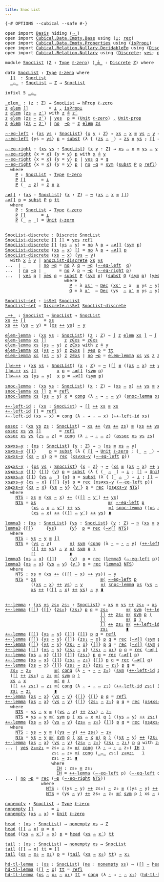 ```yaml
---
title: Snoc List
---
```


<pre class="Agda"><a id="35" class="Symbol">{-#</a> <a id="39" class="Keyword">OPTIONS</a> <a id="47" class="Pragma">--cubical</a> <a id="57" class="Pragma">--safe</a> <a id="64" class="Symbol">#-}</a>

<a id="69" class="Keyword">open</a> <a id="74" class="Keyword">import</a> <a id="81" href="Basis.html" class="Module">Basis</a> <a id="87" class="Keyword">hiding</a> <a id="94" class="Symbol">(</a><a id="95" href="Cubical.Functions.Logic.html#3044" class="Function Operator">¬_</a><a id="97" class="Symbol">)</a>
<a id="99" class="Keyword">open</a> <a id="104" class="Keyword">import</a> <a id="111" href="Cubical.Data.Empty.Base.html" class="Module">Cubical.Data.Empty.Base</a> <a id="135" class="Keyword">using</a> <a id="141" class="Symbol">(</a><a id="142" href="Cubical.Data.Empty.Base.html#132" class="Datatype">⊥</a><a id="143" class="Symbol">;</a> <a id="145" href="Cubical.Data.Empty.Base.html#149" class="Function">rec</a><a id="148" class="Symbol">)</a>
<a id="150" class="Keyword">open</a> <a id="155" class="Keyword">import</a> <a id="162" href="Cubical.Data.Empty.Properties.html" class="Module">Cubical.Data.Empty.Properties</a> <a id="192" class="Keyword">using</a> <a id="198" class="Symbol">(</a><a id="199" href="Cubical.Data.Empty.Properties.html#255" class="Function">isProp⊥</a><a id="206" class="Symbol">)</a>
<a id="208" class="Keyword">open</a> <a id="213" class="Keyword">import</a> <a id="220" href="Cubical.Relation.Nullary.DecidableEq.html" class="Module">Cubical.Relation.Nullary.DecidableEq</a> <a id="257" class="Keyword">using</a> <a id="263" class="Symbol">(</a><a id="264" href="Cubical.Relation.Nullary.Properties.html#5218" class="Function">Discrete→isSet</a><a id="278" class="Symbol">)</a>
<a id="280" class="Keyword">open</a> <a id="285" class="Keyword">import</a> <a id="292" href="Cubical.Relation.Nullary.html" class="Module">Cubical.Relation.Nullary</a> <a id="317" class="Keyword">using</a> <a id="323" class="Symbol">(</a><a id="324" href="Cubical.Relation.Nullary.Base.html#1410" class="Function">Discrete</a><a id="332" class="Symbol">;</a> <a id="334" href="Cubical.Relation.Nullary.Base.html#506" class="InductiveConstructor">yes</a><a id="337" class="Symbol">;</a> <a id="339" href="Cubical.Relation.Nullary.Base.html#533" class="InductiveConstructor">no</a><a id="341" class="Symbol">;</a> <a id="343" href="Cubical.Relation.Nullary.Base.html#472" class="Datatype">Dec</a><a id="346" class="Symbol">;</a> <a id="348" href="Cubical.Relation.Nullary.Base.html#383" class="Function Operator">¬_</a><a id="350" class="Symbol">)</a>

<a id="353" class="Keyword">module</a> <a id="360" href="SnocList.html" class="Module">SnocList</a> <a id="369" class="Symbol">(</a><a id="370" href="SnocList.html#370" class="Bound">Z</a> <a id="372" class="Symbol">:</a> <a id="374" href="Cubical.Core.Primitives.html#1230" class="Primitive">Type</a> <a id="379" href="Cubical.Core.Primitives.html#1145" class="Primitive">ℓ-zero</a><a id="385" class="Symbol">)</a> <a id="387" class="Symbol">(</a><a id="388" href="SnocList.html#388" class="Bound Operator">_≟_</a> <a id="392" class="Symbol">:</a> <a id="394" href="Cubical.Relation.Nullary.Base.html#1410" class="Function">Discrete</a> <a id="403" href="SnocList.html#370" class="Bound">Z</a><a id="404" class="Symbol">)</a> <a id="406" class="Keyword">where</a>

<a id="413" class="Keyword">data</a> <a id="SnocList"></a><a id="418" href="SnocList.html#418" class="Datatype">SnocList</a> <a id="427" class="Symbol">:</a> <a id="429" href="Cubical.Core.Primitives.html#1230" class="Primitive">Type</a> <a id="434" href="Cubical.Core.Primitives.html#1145" class="Primitive">ℓ-zero</a> <a id="441" class="Keyword">where</a>
  <a id="SnocList.[]"></a><a id="449" href="SnocList.html#449" class="InductiveConstructor">[]</a>  <a id="453" class="Symbol">:</a> <a id="455" href="SnocList.html#418" class="Datatype">SnocList</a>
  <a id="SnocList._⌢_"></a><a id="466" href="SnocList.html#466" class="InductiveConstructor Operator">_⌢_</a> <a id="470" class="Symbol">:</a> <a id="472" href="SnocList.html#418" class="Datatype">SnocList</a> <a id="481" class="Symbol">→</a> <a id="483" href="SnocList.html#370" class="Bound">Z</a> <a id="485" class="Symbol">→</a> <a id="487" href="SnocList.html#418" class="Datatype">SnocList</a>

<a id="497" class="Keyword">infixl</a> <a id="504" class="Number">5</a> <a id="506" href="SnocList.html#466" class="InductiveConstructor Operator">_⌢_</a>

<a id="_elem_"></a><a id="511" href="SnocList.html#511" class="Function Operator">_elem_</a> <a id="518" class="Symbol">:</a> <a id="520" class="Symbol">(</a><a id="521" href="SnocList.html#521" class="Bound">z</a> <a id="523" class="Symbol">:</a> <a id="525" href="SnocList.html#370" class="Bound">Z</a><a id="526" class="Symbol">)</a> <a id="528" class="Symbol">→</a> <a id="530" href="SnocList.html#418" class="Datatype">SnocList</a> <a id="539" class="Symbol">→</a> <a id="541" href="Cubical.Foundations.HLevels.html#1500" class="Function">hProp</a> <a id="547" href="Cubical.Core.Primitives.html#1145" class="Primitive">ℓ-zero</a>
<a id="554" href="SnocList.html#554" class="Bound">z</a> <a id="556" href="SnocList.html#511" class="Function Operator">elem</a> <a id="561" href="SnocList.html#449" class="InductiveConstructor">[]</a>        <a id="571" class="Symbol">=</a> <a id="573" href="Cubical.Data.Empty.Base.html#132" class="Datatype">⊥</a> <a id="575" href="Agda.Builtin.Sigma.html#236" class="InductiveConstructor Operator">,</a> <a id="577" href="Cubical.Data.Empty.Properties.html#255" class="Function">isProp⊥</a>
<a id="585" href="SnocList.html#585" class="Bound">z</a> <a id="587" href="SnocList.html#511" class="Function Operator">elem</a> <a id="592" class="Symbol">(</a><a id="593" href="SnocList.html#593" class="Bound">zs</a> <a id="596" href="SnocList.html#466" class="InductiveConstructor Operator">⌢</a> <a id="598" href="SnocList.html#598" class="Bound">z′</a><a id="600" class="Symbol">)</a> <a id="602" class="Keyword">with</a> <a id="607" href="SnocList.html#585" class="Bound">z</a> <a id="609" href="SnocList.html#388" class="Bound Operator">≟</a> <a id="611" href="SnocList.html#598" class="Bound">z′</a>
<a id="614" href="SnocList.html#614" class="Bound">z</a> <a id="616" href="SnocList.html#511" class="Function Operator">elem</a> <a id="621" class="Symbol">(</a><a id="622" href="SnocList.html#622" class="Bound">zs</a> <a id="625" href="SnocList.html#466" class="InductiveConstructor Operator">⌢</a> <a id="627" href="SnocList.html#627" class="Bound">z′</a><a id="629" class="Symbol">)</a> <a id="631" class="Symbol">|</a> <a id="633" href="Cubical.Relation.Nullary.Base.html#506" class="InductiveConstructor">yes</a>  <a id="638" href="SnocList.html#638" class="Bound">p</a> <a id="640" class="Symbol">=</a> <a id="642" class="Symbol">(</a><a id="643" href="Basis.html#2807" class="Datatype">Unit</a> <a id="648" href="Cubical.Core.Primitives.html#1145" class="Primitive">ℓ-zero</a><a id="654" class="Symbol">)</a> <a id="656" href="Agda.Builtin.Sigma.html#236" class="InductiveConstructor Operator">,</a> <a id="658" href="Basis.html#2854" class="Function">Unit-prop</a>
<a id="668" href="SnocList.html#668" class="Bound">z</a> <a id="670" href="SnocList.html#511" class="Function Operator">elem</a> <a id="675" class="Symbol">(</a><a id="676" href="SnocList.html#676" class="Bound">zs</a> <a id="679" href="SnocList.html#466" class="InductiveConstructor Operator">⌢</a> <a id="681" href="SnocList.html#681" class="Bound">z′</a><a id="683" class="Symbol">)</a> <a id="685" class="Symbol">|</a> <a id="687" href="Cubical.Relation.Nullary.Base.html#533" class="InductiveConstructor">no</a>  <a id="691" href="SnocList.html#691" class="Bound">¬p</a> <a id="694" class="Symbol">=</a> <a id="696" href="SnocList.html#668" class="Bound">z</a> <a id="698" href="SnocList.html#511" class="Function Operator">elem</a> <a id="703" href="SnocList.html#676" class="Bound">zs</a>

<a id="⌢-eq-left"></a><a id="707" href="SnocList.html#707" class="Function">⌢-eq-left</a> <a id="717" class="Symbol">:</a> <a id="719" class="Symbol">{</a><a id="720" href="SnocList.html#720" class="Bound">xs</a> <a id="723" href="SnocList.html#723" class="Bound">ys</a> <a id="726" class="Symbol">:</a> <a id="728" href="SnocList.html#418" class="Datatype">SnocList</a><a id="736" class="Symbol">}</a> <a id="738" class="Symbol">{</a><a id="739" href="SnocList.html#739" class="Bound">x</a> <a id="741" href="SnocList.html#741" class="Bound">y</a> <a id="743" class="Symbol">:</a> <a id="745" href="SnocList.html#370" class="Bound">Z</a><a id="746" class="Symbol">}</a> <a id="748" class="Symbol">→</a> <a id="750" href="SnocList.html#720" class="Bound">xs</a> <a id="753" href="SnocList.html#466" class="InductiveConstructor Operator">⌢</a> <a id="755" href="SnocList.html#739" class="Bound">x</a> <a id="757" href="Agda.Builtin.Cubical.Path.html#381" class="Function Operator">≡</a> <a id="759" href="SnocList.html#723" class="Bound">ys</a> <a id="762" href="SnocList.html#466" class="InductiveConstructor Operator">⌢</a> <a id="764" href="SnocList.html#741" class="Bound">y</a> <a id="766" class="Symbol">→</a> <a id="768" href="SnocList.html#720" class="Bound">xs</a> <a id="771" href="Agda.Builtin.Cubical.Path.html#381" class="Function Operator">≡</a> <a id="773" href="SnocList.html#723" class="Bound">ys</a>
<a id="776" href="SnocList.html#707" class="Function">⌢-eq-left</a> <a id="786" class="Symbol">{</a><a id="787" class="Argument">ys</a> <a id="790" class="Symbol">=</a> <a id="792" href="SnocList.html#792" class="Bound">ys</a><a id="794" class="Symbol">}</a> <a id="796" href="SnocList.html#796" class="Bound">p</a> <a id="798" class="Symbol">=</a> <a id="800" href="Cubical.Foundations.Prelude.html#7616" class="Function">subst</a> <a id="806" class="Symbol">(λ</a> <a id="809" class="Symbol">{</a> <a id="811" class="Symbol">(</a><a id="812" href="SnocList.html#812" class="Bound">zs</a> <a id="815" href="SnocList.html#466" class="InductiveConstructor Operator">⌢</a> <a id="817" class="Symbol">_)</a> <a id="820" class="Symbol">→</a> <a id="822" href="SnocList.html#812" class="Bound">zs</a> <a id="825" href="Agda.Builtin.Cubical.Path.html#381" class="Function Operator">≡</a> <a id="827" href="SnocList.html#792" class="Bound">ys</a> <a id="830" class="Symbol">;</a> <a id="832" href="SnocList.html#449" class="InductiveConstructor">[]</a> <a id="835" class="Symbol">→</a> <a id="837" href="SnocList.html#370" class="Bound">Z</a> <a id="839" class="Symbol">})</a> <a id="842" class="Symbol">(</a><a id="843" href="Cubical.Foundations.Prelude.html#955" class="Function">sym</a> <a id="847" href="SnocList.html#796" class="Bound">p</a><a id="848" class="Symbol">)</a> <a id="850" href="Cubical.Foundations.Prelude.html#898" class="Function">refl</a>

<a id="⌢-eq-right"></a><a id="856" href="SnocList.html#856" class="Function">⌢-eq-right</a> <a id="867" class="Symbol">:</a> <a id="869" class="Symbol">{</a><a id="870" href="SnocList.html#870" class="Bound">xs</a> <a id="873" href="SnocList.html#873" class="Bound">ys</a> <a id="876" class="Symbol">:</a> <a id="878" href="SnocList.html#418" class="Datatype">SnocList</a><a id="886" class="Symbol">}</a> <a id="888" class="Symbol">{</a><a id="889" href="SnocList.html#889" class="Bound">x</a> <a id="891" href="SnocList.html#891" class="Bound">y</a> <a id="893" class="Symbol">:</a> <a id="895" href="SnocList.html#370" class="Bound">Z</a><a id="896" class="Symbol">}</a> <a id="898" class="Symbol">→</a> <a id="900" href="SnocList.html#870" class="Bound">xs</a> <a id="903" href="SnocList.html#466" class="InductiveConstructor Operator">⌢</a> <a id="905" href="SnocList.html#889" class="Bound">x</a> <a id="907" href="Agda.Builtin.Cubical.Path.html#381" class="Function Operator">≡</a> <a id="909" href="SnocList.html#873" class="Bound">ys</a> <a id="912" href="SnocList.html#466" class="InductiveConstructor Operator">⌢</a> <a id="914" href="SnocList.html#891" class="Bound">y</a> <a id="916" class="Symbol">→</a> <a id="918" href="SnocList.html#889" class="Bound">x</a> <a id="920" href="Agda.Builtin.Cubical.Path.html#381" class="Function Operator">≡</a> <a id="922" href="SnocList.html#891" class="Bound">y</a>
<a id="924" href="SnocList.html#856" class="Function">⌢-eq-right</a> <a id="935" class="Symbol">{</a><a id="936" class="Argument">x</a> <a id="938" class="Symbol">=</a> <a id="940" href="SnocList.html#940" class="Bound">x</a><a id="941" class="Symbol">}</a> <a id="943" class="Symbol">{</a><a id="944" class="Argument">y</a> <a id="946" class="Symbol">=</a> <a id="948" href="SnocList.html#948" class="Bound">y</a><a id="949" class="Symbol">}</a> <a id="951" href="SnocList.html#951" class="Bound">p</a> <a id="953" class="Keyword">with</a> <a id="958" href="SnocList.html#940" class="Bound">x</a> <a id="960" href="SnocList.html#388" class="Bound Operator">≟</a> <a id="962" href="SnocList.html#948" class="Bound">y</a>
<a id="964" href="SnocList.html#856" class="Function">⌢-eq-right</a> <a id="975" class="Symbol">{</a><a id="976" class="Argument">x</a> <a id="978" class="Symbol">=</a> <a id="980" href="SnocList.html#980" class="Bound">x</a><a id="981" class="Symbol">}</a> <a id="983" class="Symbol">{</a><a id="984" class="Argument">y</a> <a id="986" class="Symbol">=</a> <a id="988" href="SnocList.html#988" class="Bound">y</a><a id="989" class="Symbol">}</a> <a id="991" href="SnocList.html#991" class="Bound">p</a> <a id="993" class="Symbol">|</a> <a id="995" href="Cubical.Relation.Nullary.Base.html#506" class="InductiveConstructor">yes</a> <a id="999" href="SnocList.html#999" class="Bound">q</a> <a id="1001" class="Symbol">=</a> <a id="1003" href="SnocList.html#999" class="Bound">q</a>
<a id="1005" href="SnocList.html#856" class="Function">⌢-eq-right</a> <a id="1016" class="Symbol">{</a><a id="1017" class="Argument">x</a> <a id="1019" class="Symbol">=</a> <a id="1021" href="SnocList.html#1021" class="Bound">x</a><a id="1022" class="Symbol">}</a> <a id="1024" class="Symbol">{</a><a id="1025" class="Argument">y</a> <a id="1027" class="Symbol">=</a> <a id="1029" href="SnocList.html#1029" class="Bound">y</a><a id="1030" class="Symbol">}</a> <a id="1032" href="SnocList.html#1032" class="Bound">p</a> <a id="1034" class="Symbol">|</a> <a id="1036" href="Cubical.Relation.Nullary.Base.html#533" class="InductiveConstructor">no</a> <a id="1039" href="SnocList.html#1039" class="Bound">¬q</a> <a id="1042" class="Symbol">=</a> <a id="1044" href="Cubical.Foundations.Prelude.html#955" class="Function">sym</a> <a id="1048" class="Symbol">(</a><a id="1049" href="Cubical.Foundations.Prelude.html#7616" class="Function">subst</a> <a id="1055" href="SnocList.html#1077" class="Function">P</a> <a id="1057" href="SnocList.html#1032" class="Bound">p</a> <a id="1059" href="Cubical.Foundations.Prelude.html#898" class="Function">refl</a><a id="1063" class="Symbol">)</a>
  <a id="1067" class="Keyword">where</a>
    <a id="1077" href="SnocList.html#1077" class="Function">P</a> <a id="1079" class="Symbol">:</a> <a id="1081" href="SnocList.html#418" class="Datatype">SnocList</a> <a id="1090" class="Symbol">→</a> <a id="1092" href="Cubical.Core.Primitives.html#1230" class="Primitive">Type</a> <a id="1097" href="Cubical.Core.Primitives.html#1145" class="Primitive">ℓ-zero</a>
    <a id="1108" href="SnocList.html#1077" class="Function">P</a> <a id="1110" href="SnocList.html#449" class="InductiveConstructor">[]</a>      <a id="1118" class="Symbol">=</a> <a id="1120" href="Cubical.Data.Empty.Base.html#132" class="Datatype">⊥</a>
    <a id="1126" href="SnocList.html#1077" class="Function">P</a> <a id="1128" class="Symbol">(_</a> <a id="1131" href="SnocList.html#466" class="InductiveConstructor Operator">⌢</a> <a id="1133" href="SnocList.html#1133" class="Bound">z</a><a id="1134" class="Symbol">)</a> <a id="1136" class="Symbol">=</a> <a id="1138" href="SnocList.html#1133" class="Bound">z</a> <a id="1140" href="Agda.Builtin.Cubical.Path.html#381" class="Function Operator">≡</a> <a id="1142" href="SnocList.html#1021" class="Bound">x</a>

<a id="⌢≠[]"></a><a id="1145" href="SnocList.html#1145" class="Function">⌢≠[]</a> <a id="1150" class="Symbol">:</a> <a id="1152" class="Symbol">{</a><a id="1153" href="SnocList.html#1153" class="Bound">xs</a> <a id="1156" class="Symbol">:</a> <a id="1158" href="SnocList.html#418" class="Datatype">SnocList</a><a id="1166" class="Symbol">}</a> <a id="1168" class="Symbol">{</a><a id="1169" href="SnocList.html#1169" class="Bound">x</a> <a id="1171" class="Symbol">:</a> <a id="1173" href="SnocList.html#370" class="Bound">Z</a><a id="1174" class="Symbol">}</a> <a id="1176" class="Symbol">→</a> <a id="1178" href="Cubical.Relation.Nullary.Base.html#383" class="Function Operator">¬</a> <a id="1180" class="Symbol">(</a><a id="1181" href="SnocList.html#1153" class="Bound">xs</a> <a id="1184" href="SnocList.html#466" class="InductiveConstructor Operator">⌢</a> <a id="1186" href="SnocList.html#1169" class="Bound">x</a> <a id="1188" href="Agda.Builtin.Cubical.Path.html#381" class="Function Operator">≡</a> <a id="1190" href="SnocList.html#449" class="InductiveConstructor">[]</a><a id="1192" class="Symbol">)</a>
<a id="1194" href="SnocList.html#1145" class="Function">⌢≠[]</a> <a id="1199" href="SnocList.html#1199" class="Bound">p</a> <a id="1201" class="Symbol">=</a> <a id="1203" href="Cubical.Foundations.Prelude.html#7616" class="Function">subst</a> <a id="1209" href="SnocList.html#1228" class="Function">P</a> <a id="1211" href="SnocList.html#1199" class="Bound">p</a> <a id="1213" href="Basis.html#2841" class="InductiveConstructor">tt</a>
  <a id="1218" class="Keyword">where</a>
    <a id="1228" href="SnocList.html#1228" class="Function">P</a> <a id="1230" class="Symbol">:</a> <a id="1232" href="SnocList.html#418" class="Datatype">SnocList</a> <a id="1241" class="Symbol">→</a> <a id="1243" href="Cubical.Core.Primitives.html#1230" class="Primitive">Type</a> <a id="1248" href="Cubical.Core.Primitives.html#1145" class="Primitive">ℓ-zero</a>
    <a id="1259" href="SnocList.html#1228" class="Function">P</a> <a id="1261" href="SnocList.html#449" class="InductiveConstructor">[]</a>      <a id="1269" class="Symbol">=</a> <a id="1271" href="Cubical.Data.Empty.Base.html#132" class="Datatype">⊥</a>
    <a id="1277" href="SnocList.html#1228" class="Function">P</a> <a id="1279" class="Symbol">(_</a> <a id="1282" href="SnocList.html#466" class="InductiveConstructor Operator">⌢</a> <a id="1284" class="Symbol">_)</a> <a id="1287" class="Symbol">=</a> <a id="1289" href="Basis.html#2807" class="Datatype">Unit</a> <a id="1294" href="Cubical.Core.Primitives.html#1145" class="Primitive">ℓ-zero</a>


<a id="SnocList-discrete"></a><a id="1303" href="SnocList.html#1303" class="Function">SnocList-discrete</a> <a id="1321" class="Symbol">:</a> <a id="1323" href="Cubical.Relation.Nullary.Base.html#1410" class="Function">Discrete</a> <a id="1332" href="SnocList.html#418" class="Datatype">SnocList</a>
<a id="1341" href="SnocList.html#1303" class="Function">SnocList-discrete</a> <a id="1359" href="SnocList.html#449" class="InductiveConstructor">[]</a> <a id="1362" href="SnocList.html#449" class="InductiveConstructor">[]</a> <a id="1365" class="Symbol">=</a> <a id="1367" href="Cubical.Relation.Nullary.Base.html#506" class="InductiveConstructor">yes</a> <a id="1371" href="Cubical.Foundations.Prelude.html#898" class="Function">refl</a>
<a id="1376" href="SnocList.html#1303" class="Function">SnocList-discrete</a> <a id="1394" href="SnocList.html#449" class="InductiveConstructor">[]</a> <a id="1397" class="Symbol">(</a><a id="1398" href="SnocList.html#1398" class="Bound">ys</a> <a id="1401" href="SnocList.html#466" class="InductiveConstructor Operator">⌢</a> <a id="1403" href="SnocList.html#1403" class="Bound">y</a><a id="1404" class="Symbol">)</a> <a id="1406" class="Symbol">=</a> <a id="1408" href="Cubical.Relation.Nullary.Base.html#533" class="InductiveConstructor">no</a> <a id="1411" class="Symbol">λ</a> <a id="1413" href="SnocList.html#1413" class="Bound">p</a> <a id="1415" class="Symbol">→</a> <a id="1417" href="SnocList.html#1145" class="Function">⌢≠[]</a> <a id="1422" class="Symbol">(</a><a id="1423" href="Cubical.Foundations.Prelude.html#955" class="Function">sym</a> <a id="1427" href="SnocList.html#1413" class="Bound">p</a><a id="1428" class="Symbol">)</a>
<a id="1430" href="SnocList.html#1303" class="Function">SnocList-discrete</a> <a id="1448" class="Symbol">(</a><a id="1449" href="SnocList.html#1449" class="Bound">xs</a> <a id="1452" href="SnocList.html#466" class="InductiveConstructor Operator">⌢</a> <a id="1454" href="SnocList.html#1454" class="Bound">x</a><a id="1455" class="Symbol">)</a> <a id="1457" href="SnocList.html#449" class="InductiveConstructor">[]</a> <a id="1460" class="Symbol">=</a> <a id="1462" href="Cubical.Relation.Nullary.Base.html#533" class="InductiveConstructor">no</a> <a id="1465" class="Symbol">λ</a> <a id="1467" href="SnocList.html#1467" class="Bound">p</a> <a id="1469" class="Symbol">→</a> <a id="1471" href="SnocList.html#1145" class="Function">⌢≠[]</a> <a id="1476" href="SnocList.html#1467" class="Bound">p</a>
<a id="1478" href="SnocList.html#1303" class="Function">SnocList-discrete</a> <a id="1496" class="Symbol">(</a><a id="1497" href="SnocList.html#1497" class="Bound">xs</a> <a id="1500" href="SnocList.html#466" class="InductiveConstructor Operator">⌢</a> <a id="1502" href="SnocList.html#1502" class="Bound">x</a><a id="1503" class="Symbol">)</a> <a id="1505" class="Symbol">(</a><a id="1506" href="SnocList.html#1506" class="Bound">ys</a> <a id="1509" href="SnocList.html#466" class="InductiveConstructor Operator">⌢</a> <a id="1511" href="SnocList.html#1511" class="Bound">y</a><a id="1512" class="Symbol">)</a>
  <a id="1516" class="Keyword">with</a> <a id="1521" href="SnocList.html#1502" class="Bound">x</a> <a id="1523" href="SnocList.html#388" class="Bound Operator">≟</a> <a id="1525" href="SnocList.html#1511" class="Bound">y</a> <a id="1527" class="Symbol">|</a> <a id="1529" href="SnocList.html#1303" class="Function">SnocList-discrete</a> <a id="1547" href="SnocList.html#1497" class="Bound">xs</a> <a id="1550" href="SnocList.html#1506" class="Bound">ys</a>
<a id="1553" class="Symbol">...</a>  <a id="1558" class="Symbol">|</a> <a id="1560" class="Symbol">_</a>     <a id="1566" class="Symbol">|</a> <a id="1568" href="Cubical.Relation.Nullary.Base.html#533" class="InductiveConstructor">no</a> <a id="1571" href="SnocList.html#1571" class="Bound">¬q</a> <a id="1574" class="Symbol">=</a> <a id="1576" href="Cubical.Relation.Nullary.Base.html#533" class="InductiveConstructor">no</a> <a id="1579" class="Symbol">λ</a> <a id="1581" href="SnocList.html#1581" class="Bound">q</a> <a id="1583" class="Symbol">→</a> <a id="1585" href="SnocList.html#1571" class="Bound">¬q</a> <a id="1588" class="Symbol">(</a><a id="1589" href="SnocList.html#707" class="Function">⌢-eq-left</a>  <a id="1600" href="SnocList.html#1581" class="Bound">q</a><a id="1601" class="Symbol">)</a>
<a id="1603" class="CatchallClause Symbol">...</a><a id="1606" class="CatchallClause">  </a><a id="1608" class="CatchallClause Symbol">|</a><a id="1609" class="CatchallClause"> </a><a id="1610" href="Cubical.Relation.Nullary.Base.html#533" class="CatchallClause InductiveConstructor">no</a><a id="1612" class="CatchallClause"> </a><a id="1613" href="SnocList.html#1613" class="CatchallClause Bound">¬p</a><a id="1615" class="CatchallClause"> </a><a id="1616" class="CatchallClause Symbol">|</a><a id="1617" class="CatchallClause"> </a><a id="1618" class="CatchallClause Symbol">_</a>     <a id="1624" class="Symbol">=</a> <a id="1626" href="Cubical.Relation.Nullary.Base.html#533" class="InductiveConstructor">no</a> <a id="1629" class="Symbol">λ</a> <a id="1631" href="SnocList.html#1631" class="Bound">p</a> <a id="1633" class="Symbol">→</a> <a id="1635" href="SnocList.html#1613" class="Bound">¬p</a> <a id="1638" class="Symbol">(</a><a id="1639" href="SnocList.html#856" class="Function">⌢-eq-right</a> <a id="1650" href="SnocList.html#1631" class="Bound">p</a><a id="1651" class="Symbol">)</a>
<a id="1653" class="Symbol">...</a>  <a id="1658" class="Symbol">|</a> <a id="1660" href="Cubical.Relation.Nullary.Base.html#506" class="InductiveConstructor">yes</a> <a id="1664" href="SnocList.html#1664" class="Bound">p</a> <a id="1666" class="Symbol">|</a> <a id="1668" href="Cubical.Relation.Nullary.Base.html#506" class="InductiveConstructor">yes</a> <a id="1672" href="SnocList.html#1672" class="Bound">q</a> <a id="1674" class="Symbol">=</a> <a id="1676" href="Cubical.Foundations.Prelude.html#7616" class="Function">subst</a> <a id="1682" href="SnocList.html#1775" class="Function">P</a> <a id="1684" class="Symbol">(</a><a id="1685" href="Cubical.Foundations.Prelude.html#955" class="Function">sym</a> <a id="1689" href="SnocList.html#1672" class="Bound">q</a><a id="1690" class="Symbol">)</a> <a id="1692" class="Symbol">(</a><a id="1693" href="Cubical.Foundations.Prelude.html#7616" class="Function">subst</a> <a id="1699" href="SnocList.html#1836" class="Function">Q</a> <a id="1701" class="Symbol">(</a><a id="1702" href="Cubical.Foundations.Prelude.html#955" class="Function">sym</a> <a id="1706" href="SnocList.html#1664" class="Bound">p</a><a id="1707" class="Symbol">)</a> <a id="1709" class="Symbol">(</a><a id="1710" href="Cubical.Relation.Nullary.Base.html#506" class="InductiveConstructor">yes</a> <a id="1714" href="Cubical.Foundations.Prelude.html#898" class="Function">refl</a><a id="1718" class="Symbol">))</a>
                       <a id="1744" class="Keyword">where</a>
                         <a id="1775" href="SnocList.html#1775" class="Function">P</a> <a id="1777" class="Symbol">=</a> <a id="1779" class="Symbol">λ</a> <a id="1781" href="SnocList.html#1781" class="Bound">xs′</a> <a id="1785" class="Symbol">→</a> <a id="1787" href="Cubical.Relation.Nullary.Base.html#472" class="Datatype">Dec</a> <a id="1791" class="Symbol">(</a><a id="1792" href="SnocList.html#1781" class="Bound">xs′</a> <a id="1796" href="SnocList.html#466" class="InductiveConstructor Operator">⌢</a> <a id="1798" class="Bound">x</a>  <a id="1801" href="Agda.Builtin.Cubical.Path.html#381" class="Function Operator">≡</a> <a id="1803" class="Bound">ys</a> <a id="1806" href="SnocList.html#466" class="InductiveConstructor Operator">⌢</a> <a id="1808" class="Bound">y</a><a id="1809" class="Symbol">)</a>
                         <a id="1836" href="SnocList.html#1836" class="Function">Q</a> <a id="1838" class="Symbol">=</a> <a id="1840" class="Symbol">λ</a> <a id="1842" href="SnocList.html#1842" class="Bound">x′</a>  <a id="1846" class="Symbol">→</a> <a id="1848" href="Cubical.Relation.Nullary.Base.html#472" class="Datatype">Dec</a> <a id="1852" class="Symbol">(</a><a id="1853" class="Bound">ys</a>  <a id="1857" href="SnocList.html#466" class="InductiveConstructor Operator">⌢</a> <a id="1859" href="SnocList.html#1842" class="Bound">x′</a> <a id="1862" href="Agda.Builtin.Cubical.Path.html#381" class="Function Operator">≡</a> <a id="1864" class="Bound">ys</a> <a id="1867" href="SnocList.html#466" class="InductiveConstructor Operator">⌢</a> <a id="1869" class="Bound">y</a><a id="1870" class="Symbol">)</a>

<a id="SnocList-set"></a><a id="1873" href="SnocList.html#1873" class="Function">SnocList-set</a> <a id="1886" class="Symbol">:</a> <a id="1888" href="Cubical.Foundations.Prelude.html#10036" class="Function">isSet</a> <a id="1894" href="SnocList.html#418" class="Datatype">SnocList</a>
<a id="1903" href="SnocList.html#1873" class="Function">SnocList-set</a> <a id="1916" class="Symbol">=</a> <a id="1918" href="Cubical.Relation.Nullary.Properties.html#5218" class="Function">Discrete→isSet</a> <a id="1933" href="SnocList.html#1303" class="Function">SnocList-discrete</a>

<a id="_++_"></a><a id="1952" href="SnocList.html#1952" class="Function Operator">_++_</a> <a id="1957" class="Symbol">:</a> <a id="1959" href="SnocList.html#418" class="Datatype">SnocList</a> <a id="1968" class="Symbol">→</a> <a id="1970" href="SnocList.html#418" class="Datatype">SnocList</a> <a id="1979" class="Symbol">→</a> <a id="1981" href="SnocList.html#418" class="Datatype">SnocList</a>
<a id="1990" href="SnocList.html#1990" class="Bound">xs</a> <a id="1993" href="SnocList.html#1952" class="Function Operator">++</a> <a id="1996" href="SnocList.html#449" class="InductiveConstructor">[]</a>       <a id="2005" class="Symbol">=</a> <a id="2007" href="SnocList.html#1990" class="Bound">xs</a>
<a id="2010" href="SnocList.html#2010" class="Bound">xs</a> <a id="2013" href="SnocList.html#1952" class="Function Operator">++</a> <a id="2016" class="Symbol">(</a><a id="2017" href="SnocList.html#2017" class="Bound">ys</a> <a id="2020" href="SnocList.html#466" class="InductiveConstructor Operator">⌢</a> <a id="2022" href="SnocList.html#2022" class="Bound">y</a><a id="2023" class="Symbol">)</a> <a id="2025" class="Symbol">=</a> <a id="2027" class="Symbol">(</a><a id="2028" href="SnocList.html#2010" class="Bound">xs</a> <a id="2031" href="SnocList.html#1952" class="Function Operator">++</a> <a id="2034" href="SnocList.html#2017" class="Bound">ys</a><a id="2036" class="Symbol">)</a> <a id="2038" href="SnocList.html#466" class="InductiveConstructor Operator">⌢</a> <a id="2040" href="SnocList.html#2022" class="Bound">y</a>

<a id="elem-lemma"></a><a id="2043" href="SnocList.html#2043" class="Function">elem-lemma</a> <a id="2054" class="Symbol">:</a> <a id="2056" class="Symbol">(</a><a id="2057" href="SnocList.html#2057" class="Bound">xs</a> <a id="2060" href="SnocList.html#2060" class="Bound">ys</a> <a id="2063" class="Symbol">:</a> <a id="2065" href="SnocList.html#418" class="Datatype">SnocList</a><a id="2073" class="Symbol">)</a> <a id="2075" class="Symbol">(</a><a id="2076" href="SnocList.html#2076" class="Bound">z</a> <a id="2078" class="Symbol">:</a> <a id="2080" href="SnocList.html#370" class="Bound">Z</a><a id="2081" class="Symbol">)</a> <a id="2083" class="Symbol">→</a> <a id="2085" href="Basis.html#1591" class="Function Operator">[</a> <a id="2087" href="SnocList.html#2076" class="Bound">z</a> <a id="2089" href="SnocList.html#511" class="Function Operator">elem</a> <a id="2094" href="SnocList.html#2057" class="Bound">xs</a> <a id="2097" href="Basis.html#1591" class="Function Operator">]</a> <a id="2099" class="Symbol">→</a> <a id="2101" href="Basis.html#1591" class="Function Operator">[</a> <a id="2103" href="SnocList.html#2076" class="Bound">z</a> <a id="2105" href="SnocList.html#511" class="Function Operator">elem</a> <a id="2110" class="Symbol">(</a><a id="2111" href="SnocList.html#2057" class="Bound">xs</a> <a id="2114" href="SnocList.html#1952" class="Function Operator">++</a> <a id="2117" href="SnocList.html#2060" class="Bound">ys</a><a id="2119" class="Symbol">)</a> <a id="2121" href="Basis.html#1591" class="Function Operator">]</a>
<a id="2123" href="SnocList.html#2043" class="Function">elem-lemma</a> <a id="2134" href="SnocList.html#2134" class="Bound">xs</a> <a id="2137" href="SnocList.html#449" class="InductiveConstructor">[]</a>       <a id="2146" href="SnocList.html#2146" class="Bound">z</a> <a id="2148" href="SnocList.html#2148" class="Bound">z∈xs</a> <a id="2153" class="Symbol">=</a> <a id="2155" href="SnocList.html#2148" class="Bound">z∈xs</a>
<a id="2160" href="SnocList.html#2043" class="Function">elem-lemma</a> <a id="2171" href="SnocList.html#2171" class="Bound">xs</a> <a id="2174" class="Symbol">(</a><a id="2175" href="SnocList.html#2175" class="Bound">ys</a> <a id="2178" href="SnocList.html#466" class="InductiveConstructor Operator">⌢</a> <a id="2180" href="SnocList.html#2180" class="Bound">y</a><a id="2181" class="Symbol">)</a> <a id="2183" href="SnocList.html#2183" class="Bound">z</a> <a id="2185" href="SnocList.html#2185" class="Bound">z∈xs</a> <a id="2190" class="Keyword">with</a> <a id="2195" href="SnocList.html#2183" class="Bound">z</a> <a id="2197" href="SnocList.html#388" class="Bound Operator">≟</a> <a id="2199" href="SnocList.html#2180" class="Bound">y</a>
<a id="2201" href="SnocList.html#2043" class="Function">elem-lemma</a> <a id="2212" href="SnocList.html#2212" class="Bound">xs</a> <a id="2215" class="Symbol">(</a><a id="2216" href="SnocList.html#2216" class="Bound">ys</a> <a id="2219" href="SnocList.html#466" class="InductiveConstructor Operator">⌢</a> <a id="2221" href="SnocList.html#2221" class="Bound">y</a><a id="2222" class="Symbol">)</a> <a id="2224" href="SnocList.html#2224" class="Bound">z</a> <a id="2226" href="SnocList.html#2226" class="Bound">z∈xs</a> <a id="2231" class="Symbol">|</a> <a id="2233" href="Cubical.Relation.Nullary.Base.html#506" class="InductiveConstructor">yes</a> <a id="2237" href="SnocList.html#2237" class="Bound">p</a> <a id="2239" class="Symbol">=</a> <a id="2241" href="Basis.html#2841" class="InductiveConstructor">tt</a>
<a id="2244" href="SnocList.html#2043" class="Function">elem-lemma</a> <a id="2255" href="SnocList.html#2255" class="Bound">xs</a> <a id="2258" class="Symbol">(</a><a id="2259" href="SnocList.html#2259" class="Bound">ys</a> <a id="2262" href="SnocList.html#466" class="InductiveConstructor Operator">⌢</a> <a id="2264" href="SnocList.html#2264" class="Bound">y</a><a id="2265" class="Symbol">)</a> <a id="2267" href="SnocList.html#2267" class="Bound">z</a> <a id="2269" href="SnocList.html#2269" class="Bound">z∈xs</a> <a id="2274" class="Symbol">|</a> <a id="2276" href="Cubical.Relation.Nullary.Base.html#533" class="InductiveConstructor">no</a> <a id="2279" href="SnocList.html#2279" class="Bound">¬p</a> <a id="2282" class="Symbol">=</a> <a id="2284" href="SnocList.html#2043" class="Function">elem-lemma</a> <a id="2295" href="SnocList.html#2255" class="Bound">xs</a> <a id="2298" href="SnocList.html#2259" class="Bound">ys</a> <a id="2301" href="SnocList.html#2267" class="Bound">z</a> <a id="2303" href="SnocList.html#2269" class="Bound">z∈xs</a>

<a id="[]≠⌢++"></a><a id="2309" href="SnocList.html#2309" class="Function">[]≠⌢++</a> <a id="2316" class="Symbol">:</a> <a id="2318" class="Symbol">(</a><a id="2319" href="SnocList.html#2319" class="Bound">xs</a> <a id="2322" href="SnocList.html#2322" class="Bound">ys</a> <a id="2325" class="Symbol">:</a> <a id="2327" href="SnocList.html#418" class="Datatype">SnocList</a><a id="2335" class="Symbol">)</a> <a id="2337" class="Symbol">(</a><a id="2338" href="SnocList.html#2338" class="Bound">x</a> <a id="2340" class="Symbol">:</a> <a id="2342" href="SnocList.html#370" class="Bound">Z</a><a id="2343" class="Symbol">)</a> <a id="2345" class="Symbol">→</a> <a id="2347" href="Cubical.Relation.Nullary.Base.html#383" class="Function Operator">¬</a> <a id="2349" class="Symbol">(</a><a id="2350" href="SnocList.html#449" class="InductiveConstructor">[]</a> <a id="2353" href="Agda.Builtin.Cubical.Path.html#381" class="Function Operator">≡</a> <a id="2355" class="Symbol">((</a><a id="2357" href="SnocList.html#2319" class="Bound">xs</a> <a id="2360" href="SnocList.html#466" class="InductiveConstructor Operator">⌢</a> <a id="2362" href="SnocList.html#2338" class="Bound">x</a><a id="2363" class="Symbol">)</a> <a id="2365" href="SnocList.html#1952" class="Function Operator">++</a> <a id="2368" href="SnocList.html#2322" class="Bound">ys</a><a id="2370" class="Symbol">))</a>
<a id="2373" href="SnocList.html#2309" class="Function">[]≠⌢++</a> <a id="2380" href="SnocList.html#2380" class="Bound">xs</a> <a id="2383" href="SnocList.html#449" class="InductiveConstructor">[]</a>        <a id="2393" href="SnocList.html#2393" class="Bound">x</a> <a id="2395" href="SnocList.html#2395" class="Bound">p</a> <a id="2397" class="Symbol">=</a> <a id="2399" href="SnocList.html#1145" class="Function">⌢≠[]</a> <a id="2404" class="Symbol">(</a><a id="2405" href="Cubical.Foundations.Prelude.html#955" class="Function">sym</a> <a id="2409" href="SnocList.html#2395" class="Bound">p</a><a id="2410" class="Symbol">)</a>
<a id="2412" href="SnocList.html#2309" class="Function">[]≠⌢++</a> <a id="2419" href="SnocList.html#2419" class="Bound">xs</a> <a id="2422" class="Symbol">(</a><a id="2423" href="SnocList.html#2423" class="Bound">ys</a> <a id="2426" href="SnocList.html#466" class="InductiveConstructor Operator">⌢</a> <a id="2428" href="SnocList.html#2428" class="Bound">y</a><a id="2429" class="Symbol">)</a>  <a id="2432" href="SnocList.html#2432" class="Bound">x</a> <a id="2434" href="SnocList.html#2434" class="Bound">p</a> <a id="2436" class="Symbol">=</a> <a id="2438" href="SnocList.html#1145" class="Function">⌢≠[]</a> <a id="2443" class="Symbol">(</a><a id="2444" href="Cubical.Foundations.Prelude.html#955" class="Function">sym</a> <a id="2448" href="SnocList.html#2434" class="Bound">p</a><a id="2449" class="Symbol">)</a>

<a id="snoc-lemma"></a><a id="2452" href="SnocList.html#2452" class="Function">snoc-lemma</a> <a id="2463" class="Symbol">:</a> <a id="2465" class="Symbol">(</a><a id="2466" href="SnocList.html#2466" class="Bound">xs</a> <a id="2469" href="SnocList.html#2469" class="Bound">ys</a> <a id="2472" class="Symbol">:</a> <a id="2474" href="SnocList.html#418" class="Datatype">SnocList</a><a id="2482" class="Symbol">)</a> <a id="2484" class="Symbol">(</a><a id="2485" href="SnocList.html#2485" class="Bound">x</a> <a id="2487" class="Symbol">:</a> <a id="2489" href="SnocList.html#370" class="Bound">Z</a><a id="2490" class="Symbol">)</a> <a id="2492" class="Symbol">→</a> <a id="2494" class="Symbol">(</a><a id="2495" href="SnocList.html#2466" class="Bound">xs</a> <a id="2498" href="SnocList.html#466" class="InductiveConstructor Operator">⌢</a> <a id="2500" href="SnocList.html#2485" class="Bound">x</a><a id="2501" class="Symbol">)</a> <a id="2503" href="SnocList.html#1952" class="Function Operator">++</a> <a id="2506" href="SnocList.html#2469" class="Bound">ys</a> <a id="2509" href="Agda.Builtin.Cubical.Path.html#381" class="Function Operator">≡</a> <a id="2511" href="SnocList.html#2466" class="Bound">xs</a> <a id="2514" href="SnocList.html#1952" class="Function Operator">++</a> <a id="2517" class="Symbol">((</a><a id="2519" href="SnocList.html#449" class="InductiveConstructor">[]</a> <a id="2522" href="SnocList.html#466" class="InductiveConstructor Operator">⌢</a> <a id="2524" href="SnocList.html#2485" class="Bound">x</a><a id="2525" class="Symbol">)</a> <a id="2527" href="SnocList.html#1952" class="Function Operator">++</a> <a id="2530" href="SnocList.html#2469" class="Bound">ys</a><a id="2532" class="Symbol">)</a>
<a id="2534" href="SnocList.html#2452" class="Function">snoc-lemma</a> <a id="2545" href="SnocList.html#2545" class="Bound">xs</a> <a id="2548" href="SnocList.html#449" class="InductiveConstructor">[]</a> <a id="2551" href="SnocList.html#2551" class="Bound">x</a> <a id="2553" class="Symbol">=</a> <a id="2555" href="Cubical.Foundations.Prelude.html#898" class="Function">refl</a>
<a id="2560" href="SnocList.html#2452" class="Function">snoc-lemma</a> <a id="2571" href="SnocList.html#2571" class="Bound">xs</a> <a id="2574" class="Symbol">(</a><a id="2575" href="SnocList.html#2575" class="Bound">ys</a> <a id="2578" href="SnocList.html#466" class="InductiveConstructor Operator">⌢</a> <a id="2580" href="SnocList.html#2580" class="Bound">y</a><a id="2581" class="Symbol">)</a> <a id="2583" href="SnocList.html#2583" class="Bound">x</a> <a id="2585" class="Symbol">=</a> <a id="2587" href="Cubical.Foundations.Prelude.html#1138" class="Function">cong</a> <a id="2592" class="Symbol">(λ</a> <a id="2595" href="SnocList.html#2595" class="Bound">-</a> <a id="2597" class="Symbol">→</a> <a id="2599" href="SnocList.html#2595" class="Bound">-</a> <a id="2601" href="SnocList.html#466" class="InductiveConstructor Operator">⌢</a> <a id="2603" href="SnocList.html#2580" class="Bound">y</a><a id="2604" class="Symbol">)</a> <a id="2606" class="Symbol">(</a><a id="2607" href="SnocList.html#2452" class="Function">snoc-lemma</a> <a id="2618" href="SnocList.html#2571" class="Bound">xs</a> <a id="2621" href="SnocList.html#2575" class="Bound">ys</a> <a id="2624" href="SnocList.html#2583" class="Bound">x</a><a id="2625" class="Symbol">)</a>

<a id="++-left-id"></a><a id="2628" href="SnocList.html#2628" class="Function">++-left-id</a> <a id="2639" class="Symbol">:</a> <a id="2641" class="Symbol">(</a><a id="2642" href="SnocList.html#2642" class="Bound">xs</a> <a id="2645" class="Symbol">:</a> <a id="2647" href="SnocList.html#418" class="Datatype">SnocList</a><a id="2655" class="Symbol">)</a> <a id="2657" class="Symbol">→</a> <a id="2659" href="SnocList.html#449" class="InductiveConstructor">[]</a> <a id="2662" href="SnocList.html#1952" class="Function Operator">++</a> <a id="2665" href="SnocList.html#2642" class="Bound">xs</a> <a id="2668" href="Agda.Builtin.Cubical.Path.html#381" class="Function Operator">≡</a> <a id="2670" href="SnocList.html#2642" class="Bound">xs</a>
<a id="2673" href="SnocList.html#2628" class="Function">++-left-id</a> <a id="2684" href="SnocList.html#449" class="InductiveConstructor">[]</a> <a id="2687" class="Symbol">=</a> <a id="2689" href="Cubical.Foundations.Prelude.html#898" class="Function">refl</a>
<a id="2694" href="SnocList.html#2628" class="Function">++-left-id</a> <a id="2705" class="Symbol">(</a><a id="2706" href="SnocList.html#2706" class="Bound">xs</a> <a id="2709" href="SnocList.html#466" class="InductiveConstructor Operator">⌢</a> <a id="2711" href="SnocList.html#2711" class="Bound">x</a><a id="2712" class="Symbol">)</a> <a id="2714" class="Symbol">=</a> <a id="2716" href="Cubical.Foundations.Prelude.html#1138" class="Function">cong</a> <a id="2721" class="Symbol">(λ</a> <a id="2724" href="SnocList.html#2724" class="Bound">-</a> <a id="2726" class="Symbol">→</a> <a id="2728" href="SnocList.html#2724" class="Bound">-</a> <a id="2730" href="SnocList.html#466" class="InductiveConstructor Operator">⌢</a> <a id="2732" href="SnocList.html#2711" class="Bound">x</a><a id="2733" class="Symbol">)</a> <a id="2735" class="Symbol">(</a><a id="2736" href="SnocList.html#2628" class="Function">++-left-id</a> <a id="2747" href="SnocList.html#2706" class="Bound">xs</a><a id="2749" class="Symbol">)</a>

<a id="assoc"></a><a id="2752" href="SnocList.html#2752" class="Function">assoc</a> <a id="2758" class="Symbol">:</a> <a id="2760" class="Symbol">(</a><a id="2761" href="SnocList.html#2761" class="Bound">xs</a> <a id="2764" href="SnocList.html#2764" class="Bound">ys</a> <a id="2767" href="SnocList.html#2767" class="Bound">zs</a> <a id="2770" class="Symbol">:</a> <a id="2772" href="SnocList.html#418" class="Datatype">SnocList</a><a id="2780" class="Symbol">)</a> <a id="2782" class="Symbol">→</a> <a id="2784" href="SnocList.html#2761" class="Bound">xs</a> <a id="2787" href="SnocList.html#1952" class="Function Operator">++</a> <a id="2790" class="Symbol">(</a><a id="2791" href="SnocList.html#2764" class="Bound">ys</a> <a id="2794" href="SnocList.html#1952" class="Function Operator">++</a> <a id="2797" href="SnocList.html#2767" class="Bound">zs</a><a id="2799" class="Symbol">)</a> <a id="2801" href="Agda.Builtin.Cubical.Path.html#381" class="Function Operator">≡</a> <a id="2803" class="Symbol">(</a><a id="2804" href="SnocList.html#2761" class="Bound">xs</a> <a id="2807" href="SnocList.html#1952" class="Function Operator">++</a> <a id="2810" href="SnocList.html#2764" class="Bound">ys</a><a id="2812" class="Symbol">)</a> <a id="2814" href="SnocList.html#1952" class="Function Operator">++</a> <a id="2817" href="SnocList.html#2767" class="Bound">zs</a>
<a id="2820" href="SnocList.html#2752" class="Function">assoc</a> <a id="2826" href="SnocList.html#2826" class="Bound">xs</a> <a id="2829" href="SnocList.html#2829" class="Bound">ys</a> <a id="2832" href="SnocList.html#449" class="InductiveConstructor">[]</a>       <a id="2841" class="Symbol">=</a> <a id="2843" href="Cubical.Foundations.Prelude.html#898" class="Function">refl</a>
<a id="2848" href="SnocList.html#2752" class="Function">assoc</a> <a id="2854" href="SnocList.html#2854" class="Bound">xs</a> <a id="2857" href="SnocList.html#2857" class="Bound">ys</a> <a id="2860" class="Symbol">(</a><a id="2861" href="SnocList.html#2861" class="Bound">zs</a> <a id="2864" href="SnocList.html#466" class="InductiveConstructor Operator">⌢</a> <a id="2866" href="SnocList.html#2866" class="Bound">z</a><a id="2867" class="Symbol">)</a> <a id="2869" class="Symbol">=</a> <a id="2871" href="Cubical.Foundations.Prelude.html#1138" class="Function">cong</a> <a id="2876" class="Symbol">(λ</a> <a id="2879" href="SnocList.html#2879" class="Bound">-</a> <a id="2881" class="Symbol">→</a> <a id="2883" href="SnocList.html#2879" class="Bound">-</a> <a id="2885" href="SnocList.html#466" class="InductiveConstructor Operator">⌢</a> <a id="2887" href="SnocList.html#2866" class="Bound">z</a><a id="2888" class="Symbol">)</a> <a id="2890" class="Symbol">(</a><a id="2891" href="SnocList.html#2752" class="Function">assoc</a> <a id="2897" href="SnocList.html#2854" class="Bound">xs</a> <a id="2900" href="SnocList.html#2857" class="Bound">ys</a> <a id="2903" href="SnocList.html#2861" class="Bound">zs</a><a id="2905" class="Symbol">)</a>

<a id="xs≠xs⌢y"></a><a id="2908" href="SnocList.html#2908" class="Function">xs≠xs⌢y</a> <a id="2916" class="Symbol">:</a> <a id="2918" class="Symbol">{</a><a id="2919" href="SnocList.html#2919" class="Bound">xs</a> <a id="2922" class="Symbol">:</a> <a id="2924" href="SnocList.html#418" class="Datatype">SnocList</a><a id="2932" class="Symbol">}</a> <a id="2934" class="Symbol">{</a><a id="2935" href="SnocList.html#2935" class="Bound">y</a> <a id="2937" class="Symbol">:</a> <a id="2939" href="SnocList.html#370" class="Bound">Z</a><a id="2940" class="Symbol">}</a> <a id="2942" class="Symbol">→</a> <a id="2944" href="Cubical.Relation.Nullary.Base.html#383" class="Function Operator">¬</a> <a id="2946" class="Symbol">(</a><a id="2947" href="SnocList.html#2919" class="Bound">xs</a> <a id="2950" href="Agda.Builtin.Cubical.Path.html#381" class="Function Operator">≡</a> <a id="2952" href="SnocList.html#2919" class="Bound">xs</a> <a id="2955" href="SnocList.html#466" class="InductiveConstructor Operator">⌢</a> <a id="2957" href="SnocList.html#2935" class="Bound">y</a><a id="2958" class="Symbol">)</a>
<a id="2960" href="SnocList.html#2908" class="Function">xs≠xs⌢y</a> <a id="2968" class="Symbol">{</a><a id="2969" href="SnocList.html#449" class="InductiveConstructor">[]</a><a id="2971" class="Symbol">}</a>     <a id="2977" href="SnocList.html#2977" class="Bound">p</a> <a id="2979" class="Symbol">=</a> <a id="2981" href="Cubical.Foundations.Prelude.html#7616" class="Function">subst</a> <a id="2987" class="Symbol">(λ</a> <a id="2990" class="Symbol">{</a> <a id="2992" href="SnocList.html#449" class="InductiveConstructor">[]</a> <a id="2995" class="Symbol">→</a> <a id="2997" href="Basis.html#2807" class="Datatype">Unit</a> <a id="3002" href="Cubical.Core.Primitives.html#1145" class="Primitive">ℓ-zero</a> <a id="3009" class="Symbol">;</a> <a id="3011" class="Symbol">(_</a> <a id="3014" href="SnocList.html#466" class="InductiveConstructor Operator">⌢</a> <a id="3016" class="Symbol">_)</a> <a id="3019" class="Symbol">→</a> <a id="3021" href="Cubical.Data.Empty.Base.html#132" class="Datatype">⊥</a> <a id="3023" class="Symbol">})</a> <a id="3026" href="SnocList.html#2977" class="Bound">p</a> <a id="3028" href="Basis.html#2841" class="InductiveConstructor">tt</a>
<a id="3031" href="SnocList.html#2908" class="Function">xs≠xs⌢y</a> <a id="3039" class="Symbol">{</a><a id="3040" href="SnocList.html#3040" class="Bound">xs</a> <a id="3043" href="SnocList.html#466" class="InductiveConstructor Operator">⌢</a> <a id="3045" href="SnocList.html#3045" class="Bound">x</a><a id="3046" class="Symbol">}</a> <a id="3048" href="SnocList.html#3048" class="Bound">p</a> <a id="3050" class="Symbol">=</a> <a id="3052" href="Cubical.Data.Empty.Base.html#149" class="Function">rec</a> <a id="3056" class="Symbol">(</a><a id="3057" href="SnocList.html#2908" class="Function">xs≠xs⌢y</a> <a id="3065" class="Symbol">(</a><a id="3066" href="SnocList.html#707" class="Function">⌢-eq-left</a> <a id="3076" href="SnocList.html#3048" class="Bound">p</a><a id="3077" class="Symbol">))</a>

<a id="xs≰xs⌢y"></a><a id="3081" href="SnocList.html#3081" class="Function">xs≰xs⌢y</a> <a id="3089" class="Symbol">:</a> <a id="3091" class="Symbol">{</a><a id="3092" href="SnocList.html#3092" class="Bound">xs</a> <a id="3095" href="SnocList.html#3095" class="Bound">ys</a> <a id="3098" class="Symbol">:</a> <a id="3100" href="SnocList.html#418" class="Datatype">SnocList</a><a id="3108" class="Symbol">}</a> <a id="3110" class="Symbol">{</a><a id="3111" href="SnocList.html#3111" class="Bound">x</a> <a id="3113" class="Symbol">:</a> <a id="3115" href="SnocList.html#370" class="Bound">Z</a><a id="3116" class="Symbol">}</a> <a id="3118" class="Symbol">→</a> <a id="3120" href="Cubical.Relation.Nullary.Base.html#383" class="Function Operator">¬</a> <a id="3122" class="Symbol">(</a><a id="3123" href="SnocList.html#3092" class="Bound">xs</a> <a id="3126" href="Agda.Builtin.Cubical.Path.html#381" class="Function Operator">≡</a> <a id="3128" class="Symbol">(</a><a id="3129" href="SnocList.html#3092" class="Bound">xs</a> <a id="3132" href="SnocList.html#466" class="InductiveConstructor Operator">⌢</a> <a id="3134" href="SnocList.html#3111" class="Bound">x</a><a id="3135" class="Symbol">)</a> <a id="3137" href="SnocList.html#1952" class="Function Operator">++</a> <a id="3140" href="SnocList.html#3095" class="Bound">ys</a><a id="3142" class="Symbol">)</a>
<a id="3144" href="SnocList.html#3081" class="Function">xs≰xs⌢y</a> <a id="3152" class="Symbol">{</a><a id="3153" href="SnocList.html#449" class="InductiveConstructor">[]</a><a id="3155" class="Symbol">}</a> <a id="3157" class="Symbol">{</a><a id="3158" href="SnocList.html#449" class="InductiveConstructor">[]</a><a id="3160" class="Symbol">}</a> <a id="3162" class="Symbol">{</a><a id="3163" href="SnocList.html#3163" class="Bound">y</a><a id="3164" class="Symbol">}</a> <a id="3166" href="SnocList.html#3166" class="Bound">p</a> <a id="3168" class="Symbol">=</a> <a id="3170" href="Cubical.Foundations.Prelude.html#7616" class="Function">subst</a> <a id="3176" class="Symbol">(λ</a> <a id="3179" class="Symbol">{</a> <a id="3181" class="Symbol">(_</a> <a id="3184" href="SnocList.html#466" class="InductiveConstructor Operator">⌢</a> <a id="3186" class="Symbol">_)</a> <a id="3189" class="Symbol">→</a> <a id="3191" href="Cubical.Data.Empty.Base.html#132" class="Datatype">⊥</a> <a id="3193" class="Symbol">;</a> <a id="3195" href="SnocList.html#449" class="InductiveConstructor">[]</a> <a id="3198" class="Symbol">→</a> <a id="3200" href="Basis.html#2807" class="Datatype">Unit</a> <a id="3205" href="Cubical.Core.Primitives.html#1145" class="Primitive">ℓ-zero</a> <a id="3212" class="Symbol">})</a> <a id="3215" href="SnocList.html#3166" class="Bound">p</a> <a id="3217" href="Basis.html#2841" class="InductiveConstructor">tt</a>
<a id="3220" href="SnocList.html#3081" class="Function">xs≰xs⌢y</a> <a id="3228" class="Symbol">{</a><a id="3229" href="SnocList.html#449" class="InductiveConstructor">[]</a><a id="3231" class="Symbol">}</a> <a id="3233" class="Symbol">{</a><a id="3234" href="SnocList.html#3234" class="Bound">ys</a> <a id="3237" href="SnocList.html#466" class="InductiveConstructor Operator">⌢</a> <a id="3239" class="Symbol">_}</a> <a id="3242" class="Symbol">{</a><a id="3243" href="SnocList.html#3243" class="Bound">y</a><a id="3244" class="Symbol">}</a> <a id="3246" href="SnocList.html#3246" class="Bound">p</a> <a id="3248" class="Symbol">=</a> <a id="3250" href="Cubical.Foundations.Prelude.html#7616" class="Function">subst</a> <a id="3256" class="Symbol">(λ</a> <a id="3259" class="Symbol">{</a> <a id="3261" class="Symbol">(_</a> <a id="3264" href="SnocList.html#466" class="InductiveConstructor Operator">⌢</a> <a id="3266" class="Symbol">_)</a> <a id="3269" class="Symbol">→</a> <a id="3271" href="Cubical.Data.Empty.Base.html#132" class="Datatype">⊥</a> <a id="3273" class="Symbol">;</a> <a id="3275" href="SnocList.html#449" class="InductiveConstructor">[]</a> <a id="3278" class="Symbol">→</a> <a id="3280" href="Basis.html#2807" class="Datatype">Unit</a> <a id="3285" href="Cubical.Core.Primitives.html#1145" class="Primitive">ℓ-zero</a> <a id="3292" class="Symbol">})</a> <a id="3295" href="SnocList.html#3246" class="Bound">p</a> <a id="3297" href="Basis.html#2841" class="InductiveConstructor">tt</a>
<a id="3300" href="SnocList.html#3081" class="Function">xs≰xs⌢y</a> <a id="3308" class="Symbol">{</a><a id="3309" href="SnocList.html#3309" class="Bound">xs</a> <a id="3312" href="SnocList.html#466" class="InductiveConstructor Operator">⌢</a> <a id="3314" href="SnocList.html#3314" class="Bound">x</a><a id="3315" class="Symbol">}</a> <a id="3317" class="Symbol">{</a><a id="3318" href="SnocList.html#449" class="InductiveConstructor">[]</a><a id="3320" class="Symbol">}</a> <a id="3322" class="Symbol">{</a><a id="3323" href="SnocList.html#3323" class="Bound">y</a><a id="3324" class="Symbol">}</a> <a id="3326" href="SnocList.html#3326" class="Bound">p</a> <a id="3328" class="Symbol">=</a> <a id="3330" href="Cubical.Data.Empty.Base.html#149" class="Function">rec</a> <a id="3334" class="Symbol">(</a><a id="3335" href="SnocList.html#2908" class="Function">xs≠xs⌢y</a> <a id="3343" class="Symbol">(</a><a id="3344" href="SnocList.html#707" class="Function">⌢-eq-left</a> <a id="3354" href="SnocList.html#3326" class="Bound">p</a><a id="3355" class="Symbol">))</a>
<a id="3358" href="SnocList.html#3081" class="Function">xs≰xs⌢y</a> <a id="3366" class="Symbol">{</a><a id="3367" href="SnocList.html#3367" class="Bound">xs</a> <a id="3370" href="SnocList.html#466" class="InductiveConstructor Operator">⌢</a> <a id="3372" href="SnocList.html#3372" class="Bound">x</a><a id="3373" class="Symbol">}</a> <a id="3375" class="Symbol">{</a><a id="3376" href="SnocList.html#3376" class="Bound">ys</a> <a id="3379" href="SnocList.html#466" class="InductiveConstructor Operator">⌢</a> <a id="3381" href="SnocList.html#3381" class="Bound">y</a><a id="3382" class="Symbol">}</a> <a id="3384" class="Symbol">{</a><a id="3385" href="SnocList.html#3385" class="Bound">y′</a><a id="3387" class="Symbol">}</a> <a id="3389" href="SnocList.html#3389" class="Bound">p</a> <a id="3391" class="Symbol">=</a> <a id="3393" href="Cubical.Data.Empty.Base.html#149" class="Function">rec</a> <a id="3397" class="Symbol">(</a><a id="3398" href="SnocList.html#3081" class="Function">xs≰xs⌢y</a> <a id="3406" href="SnocList.html#3423" class="Function">NTS</a><a id="3409" class="Symbol">)</a>
  <a id="3413" class="Keyword">where</a>
    <a id="3423" href="SnocList.html#3423" class="Function">NTS</a> <a id="3427" class="Symbol">:</a> <a id="3429" href="SnocList.html#3367" class="Bound">xs</a> <a id="3432" href="Agda.Builtin.Cubical.Path.html#381" class="Function Operator">≡</a> <a id="3434" class="Symbol">(</a><a id="3435" href="SnocList.html#3367" class="Bound">xs</a> <a id="3438" href="SnocList.html#466" class="InductiveConstructor Operator">⌢</a> <a id="3440" href="SnocList.html#3372" class="Bound">x</a><a id="3441" class="Symbol">)</a> <a id="3443" href="SnocList.html#1952" class="Function Operator">++</a> <a id="3446" class="Symbol">((</a><a id="3448" href="SnocList.html#449" class="InductiveConstructor">[]</a> <a id="3451" href="SnocList.html#466" class="InductiveConstructor Operator">⌢</a> <a id="3453" href="SnocList.html#3385" class="Bound">y′</a><a id="3455" class="Symbol">)</a> <a id="3457" href="SnocList.html#1952" class="Function Operator">++</a> <a id="3460" href="SnocList.html#3376" class="Bound">ys</a><a id="3462" class="Symbol">)</a>
    <a id="3468" href="SnocList.html#3423" class="Function">NTS</a> <a id="3472" class="Symbol">=</a> <a id="3474" href="SnocList.html#3367" class="Bound">xs</a>                            <a id="3504" href="Cubical.Foundations.Prelude.html#6490" class="Function Operator">≡⟨</a> <a id="3507" href="SnocList.html#707" class="Function">⌢-eq-left</a> <a id="3517" href="SnocList.html#3389" class="Bound">p</a>                       <a id="3541" href="Cubical.Foundations.Prelude.html#6490" class="Function Operator">⟩</a>
          <a id="3553" class="Symbol">(</a><a id="3554" href="SnocList.html#3367" class="Bound">xs</a> <a id="3557" href="SnocList.html#466" class="InductiveConstructor Operator">⌢</a> <a id="3559" href="SnocList.html#3372" class="Bound">x</a> <a id="3561" href="SnocList.html#466" class="InductiveConstructor Operator">⌢</a> <a id="3563" href="SnocList.html#3385" class="Bound">y′</a><a id="3565" class="Symbol">)</a> <a id="3567" href="SnocList.html#1952" class="Function Operator">++</a> <a id="3570" href="SnocList.html#3376" class="Bound">ys</a>           <a id="3583" href="Cubical.Foundations.Prelude.html#6490" class="Function Operator">≡⟨</a> <a id="3586" href="SnocList.html#2452" class="Function">snoc-lemma</a> <a id="3597" class="Symbol">((</a><a id="3599" href="SnocList.html#3367" class="Bound">xs</a> <a id="3602" href="SnocList.html#466" class="InductiveConstructor Operator">⌢</a> <a id="3604" href="SnocList.html#3372" class="Bound">x</a><a id="3605" class="Symbol">)</a> <a id="3607" href="SnocList.html#1952" class="Function Operator">++</a> <a id="3610" href="SnocList.html#449" class="InductiveConstructor">[]</a><a id="3612" class="Symbol">)</a> <a id="3614" href="SnocList.html#3376" class="Bound">ys</a> <a id="3617" href="SnocList.html#3385" class="Bound">y′</a> <a id="3620" href="Cubical.Foundations.Prelude.html#6490" class="Function Operator">⟩</a>
          <a id="3632" class="Symbol">(</a><a id="3633" href="SnocList.html#3367" class="Bound">xs</a> <a id="3636" href="SnocList.html#466" class="InductiveConstructor Operator">⌢</a> <a id="3638" href="SnocList.html#3372" class="Bound">x</a><a id="3639" class="Symbol">)</a> <a id="3641" href="SnocList.html#1952" class="Function Operator">++</a> <a id="3644" class="Symbol">((</a><a id="3646" href="SnocList.html#449" class="InductiveConstructor">[]</a> <a id="3649" href="SnocList.html#466" class="InductiveConstructor Operator">⌢</a> <a id="3651" href="SnocList.html#3385" class="Bound">y′</a><a id="3653" class="Symbol">)</a> <a id="3655" href="SnocList.html#1952" class="Function Operator">++</a> <a id="3658" href="SnocList.html#3376" class="Bound">ys</a><a id="3660" class="Symbol">)</a> <a id="3662" href="Cubical.Foundations.Prelude.html#6959" class="Function Operator">∎</a>

<a id="lemma3"></a><a id="3665" href="SnocList.html#3665" class="Function">lemma3</a> <a id="3672" class="Symbol">:</a> <a id="3674" class="Symbol">{</a><a id="3675" href="SnocList.html#3675" class="Bound">xs</a> <a id="3678" class="Symbol">:</a> <a id="3680" href="SnocList.html#418" class="Datatype">SnocList</a><a id="3688" class="Symbol">}</a> <a id="3690" class="Symbol">{</a><a id="3691" href="SnocList.html#3691" class="Bound">ys</a> <a id="3694" class="Symbol">:</a> <a id="3696" href="SnocList.html#418" class="Datatype">SnocList</a><a id="3704" class="Symbol">}</a> <a id="3706" class="Symbol">{</a><a id="3707" href="SnocList.html#3707" class="Bound">y</a> <a id="3709" class="Symbol">:</a> <a id="3711" href="SnocList.html#370" class="Bound">Z</a><a id="3712" class="Symbol">}</a> <a id="3714" class="Symbol">→</a> <a id="3716" href="Cubical.Relation.Nullary.Base.html#383" class="Function Operator">¬</a> <a id="3718" class="Symbol">(</a><a id="3719" href="SnocList.html#3675" class="Bound">xs</a> <a id="3722" href="Agda.Builtin.Cubical.Path.html#381" class="Function Operator">≡</a> <a id="3724" href="SnocList.html#3675" class="Bound">xs</a> <a id="3727" href="SnocList.html#1952" class="Function Operator">++</a> <a id="3730" class="Symbol">(</a><a id="3731" href="SnocList.html#3691" class="Bound">ys</a> <a id="3734" href="SnocList.html#466" class="InductiveConstructor Operator">⌢</a> <a id="3736" href="SnocList.html#3707" class="Bound">y</a><a id="3737" class="Symbol">))</a>
<a id="3740" href="SnocList.html#3665" class="Function">lemma3</a> <a id="3747" class="Symbol">{</a><a id="3748" href="SnocList.html#449" class="InductiveConstructor">[]</a><a id="3750" class="Symbol">}</a>     <a id="3756" class="Symbol">{</a><a id="3757" href="SnocList.html#3757" class="Bound">ys</a><a id="3759" class="Symbol">}</a>     <a id="3765" class="Symbol">{</a><a id="3766" href="SnocList.html#3766" class="Bound">y</a><a id="3767" class="Symbol">}</a>  <a id="3770" href="SnocList.html#3770" class="Bound">p</a> <a id="3772" class="Symbol">=</a> <a id="3774" href="Cubical.Data.Empty.Base.html#149" class="Function">rec</a> <a id="3778" class="Symbol">(</a><a id="3779" href="SnocList.html#1145" class="Function">⌢≠[]</a> <a id="3784" href="SnocList.html#3801" class="Function">NTS</a><a id="3787" class="Symbol">)</a>
  <a id="3791" class="Keyword">where</a>
    <a id="3801" href="SnocList.html#3801" class="Function">NTS</a> <a id="3805" class="Symbol">:</a> <a id="3807" href="SnocList.html#3757" class="Bound">ys</a> <a id="3810" href="SnocList.html#466" class="InductiveConstructor Operator">⌢</a> <a id="3812" href="SnocList.html#3766" class="Bound">y</a> <a id="3814" href="Agda.Builtin.Cubical.Path.html#381" class="Function Operator">≡</a> <a id="3816" href="SnocList.html#449" class="InductiveConstructor">[]</a>
    <a id="3823" href="SnocList.html#3801" class="Function">NTS</a> <a id="3827" class="Symbol">=</a> <a id="3829" class="Symbol">(</a><a id="3830" href="SnocList.html#3757" class="Bound">ys</a> <a id="3833" href="SnocList.html#466" class="InductiveConstructor Operator">⌢</a> <a id="3835" href="SnocList.html#3766" class="Bound">y</a><a id="3836" class="Symbol">)</a>       <a id="3844" href="Cubical.Foundations.Prelude.html#6490" class="Function Operator">≡⟨</a> <a id="3847" href="Cubical.Foundations.Prelude.html#955" class="Function">sym</a> <a id="3851" class="Symbol">(</a><a id="3852" href="Cubical.Foundations.Prelude.html#1138" class="Function">cong</a> <a id="3857" class="Symbol">(λ</a> <a id="3860" href="SnocList.html#3860" class="Bound">-</a> <a id="3862" class="Symbol">→</a> <a id="3864" href="SnocList.html#3860" class="Bound">-</a> <a id="3866" href="SnocList.html#466" class="InductiveConstructor Operator">⌢</a> <a id="3868" href="SnocList.html#3766" class="Bound">y</a><a id="3869" class="Symbol">)</a> <a id="3871" class="Symbol">(</a><a id="3872" href="SnocList.html#2628" class="Function">++-left-id</a> <a id="3883" href="SnocList.html#3757" class="Bound">ys</a><a id="3885" class="Symbol">))</a> <a id="3888" href="Cubical.Foundations.Prelude.html#6490" class="Function Operator">⟩</a>
          <a id="3900" class="Symbol">(</a><a id="3901" href="SnocList.html#449" class="InductiveConstructor">[]</a> <a id="3904" href="SnocList.html#1952" class="Function Operator">++</a> <a id="3907" href="SnocList.html#3757" class="Bound">ys</a><a id="3909" class="Symbol">)</a> <a id="3911" href="SnocList.html#466" class="InductiveConstructor Operator">⌢</a> <a id="3913" href="SnocList.html#3766" class="Bound">y</a> <a id="3915" href="Cubical.Foundations.Prelude.html#6490" class="Function Operator">≡⟨</a> <a id="3918" href="Cubical.Foundations.Prelude.html#955" class="Function">sym</a> <a id="3922" href="SnocList.html#3770" class="Bound">p</a> <a id="3924" href="Cubical.Foundations.Prelude.html#6490" class="Function Operator">⟩</a>
          <a id="3936" href="SnocList.html#449" class="InductiveConstructor">[]</a>             <a id="3951" href="Cubical.Foundations.Prelude.html#6959" class="Function Operator">∎</a>
<a id="3953" href="SnocList.html#3665" class="Function">lemma3</a> <a id="3960" class="Symbol">{</a><a id="3961" href="SnocList.html#3961" class="Bound">xs</a> <a id="3964" href="SnocList.html#466" class="InductiveConstructor Operator">⌢</a> <a id="3966" href="SnocList.html#3966" class="Bound">x</a><a id="3967" class="Symbol">}</a> <a id="3969" class="Symbol">{</a><a id="3970" href="SnocList.html#449" class="InductiveConstructor">[]</a><a id="3972" class="Symbol">}</a>     <a id="3978" class="Symbol">{</a><a id="3979" href="SnocList.html#3979" class="Bound">y</a><a id="3980" class="Symbol">}</a>  <a id="3983" href="SnocList.html#3983" class="Bound">p</a> <a id="3985" class="Symbol">=</a> <a id="3987" href="Cubical.Data.Empty.Base.html#149" class="Function">rec</a> <a id="3991" class="Symbol">(</a><a id="3992" href="SnocList.html#3665" class="Function">lemma3</a> <a id="3999" class="Symbol">(</a><a id="4000" href="SnocList.html#707" class="Function">⌢-eq-left</a> <a id="4010" href="SnocList.html#3983" class="Bound">p</a><a id="4011" class="Symbol">))</a>
<a id="4014" href="SnocList.html#3665" class="Function">lemma3</a> <a id="4021" class="Symbol">{</a><a id="4022" href="SnocList.html#4022" class="Bound">xs</a> <a id="4025" href="SnocList.html#466" class="InductiveConstructor Operator">⌢</a> <a id="4027" href="SnocList.html#4027" class="Bound">x</a><a id="4028" class="Symbol">}</a> <a id="4030" class="Symbol">{</a><a id="4031" href="SnocList.html#4031" class="Bound">ys</a> <a id="4034" href="SnocList.html#466" class="InductiveConstructor Operator">⌢</a> <a id="4036" href="SnocList.html#4036" class="Bound">y</a><a id="4037" class="Symbol">}</a> <a id="4039" class="Symbol">{</a><a id="4040" href="SnocList.html#4040" class="Bound">y′</a><a id="4042" class="Symbol">}</a> <a id="4044" href="SnocList.html#4044" class="Bound">p</a> <a id="4046" class="Symbol">=</a> <a id="4048" href="Cubical.Data.Empty.Base.html#149" class="Function">rec</a> <a id="4052" class="Symbol">(</a><a id="4053" href="SnocList.html#3665" class="Function">lemma3</a> <a id="4060" href="SnocList.html#4077" class="Function">NTS</a><a id="4063" class="Symbol">)</a>
  <a id="4067" class="Keyword">where</a>
    <a id="4077" href="SnocList.html#4077" class="Function">NTS</a> <a id="4081" class="Symbol">:</a> <a id="4083" href="SnocList.html#4022" class="Bound">xs</a> <a id="4086" href="Agda.Builtin.Cubical.Path.html#381" class="Function Operator">≡</a> <a id="4088" class="Symbol">(</a><a id="4089" href="SnocList.html#4022" class="Bound">xs</a> <a id="4092" href="SnocList.html#1952" class="Function Operator">++</a> <a id="4095" class="Symbol">((</a><a id="4097" href="SnocList.html#449" class="InductiveConstructor">[]</a> <a id="4100" href="SnocList.html#466" class="InductiveConstructor Operator">⌢</a> <a id="4102" href="SnocList.html#4027" class="Bound">x</a><a id="4103" class="Symbol">)</a> <a id="4105" href="SnocList.html#1952" class="Function Operator">++</a> <a id="4108" href="SnocList.html#4031" class="Bound">ys</a><a id="4110" class="Symbol">))</a> <a id="4113" href="SnocList.html#466" class="InductiveConstructor Operator">⌢</a> <a id="4115" href="SnocList.html#4036" class="Bound">y</a>
    <a id="4121" href="SnocList.html#4077" class="Function">NTS</a> <a id="4125" class="Symbol">=</a> <a id="4127" href="SnocList.html#4022" class="Bound">xs</a>                         <a id="4154" href="Cubical.Foundations.Prelude.html#6490" class="Function Operator">≡⟨</a> <a id="4157" href="SnocList.html#707" class="Function">⌢-eq-left</a> <a id="4167" href="SnocList.html#4044" class="Bound">p</a>              <a id="4182" href="Cubical.Foundations.Prelude.html#6490" class="Function Operator">⟩</a>
          <a id="4194" class="Symbol">((</a><a id="4196" href="SnocList.html#4022" class="Bound">xs</a> <a id="4199" href="SnocList.html#466" class="InductiveConstructor Operator">⌢</a> <a id="4201" href="SnocList.html#4027" class="Bound">x</a><a id="4202" class="Symbol">)</a> <a id="4204" href="SnocList.html#1952" class="Function Operator">++</a> <a id="4207" href="SnocList.html#4031" class="Bound">ys</a><a id="4209" class="Symbol">)</a> <a id="4211" href="SnocList.html#466" class="InductiveConstructor Operator">⌢</a> <a id="4213" href="SnocList.html#4036" class="Bound">y</a>       <a id="4221" href="Cubical.Foundations.Prelude.html#6490" class="Function Operator">≡⟨</a> <a id="4224" href="SnocList.html#2452" class="Function">snoc-lemma</a> <a id="4235" href="SnocList.html#4022" class="Bound">xs</a> <a id="4238" class="Symbol">(</a><a id="4239" href="SnocList.html#4031" class="Bound">ys</a> <a id="4242" href="SnocList.html#466" class="InductiveConstructor Operator">⌢</a> <a id="4244" href="SnocList.html#4036" class="Bound">y</a><a id="4245" class="Symbol">)</a> <a id="4247" href="SnocList.html#4027" class="Bound">x</a> <a id="4249" href="Cubical.Foundations.Prelude.html#6490" class="Function Operator">⟩</a>
          <a id="4261" href="SnocList.html#4022" class="Bound">xs</a> <a id="4264" href="SnocList.html#1952" class="Function Operator">++</a> <a id="4267" class="Symbol">((</a><a id="4269" href="SnocList.html#449" class="InductiveConstructor">[]</a> <a id="4272" href="SnocList.html#466" class="InductiveConstructor Operator">⌢</a> <a id="4274" href="SnocList.html#4027" class="Bound">x</a><a id="4275" class="Symbol">)</a> <a id="4277" href="SnocList.html#1952" class="Function Operator">++</a> <a id="4280" href="SnocList.html#4031" class="Bound">ys</a><a id="4282" class="Symbol">)</a> <a id="4284" href="SnocList.html#466" class="InductiveConstructor Operator">⌢</a> <a id="4286" href="SnocList.html#4036" class="Bound">y</a> <a id="4288" href="Cubical.Foundations.Prelude.html#6959" class="Function Operator">∎</a>


<a id="++-lemma"></a><a id="4292" href="SnocList.html#4292" class="Function">++-lemma</a> <a id="4301" class="Symbol">:</a> <a id="4303" class="Symbol">{</a><a id="4304" href="SnocList.html#4304" class="Bound">xs</a> <a id="4307" href="SnocList.html#4307" class="Bound">ys</a> <a id="4310" href="SnocList.html#4310" class="Bound">zs₀</a> <a id="4314" href="SnocList.html#4314" class="Bound">zs₁</a> <a id="4318" class="Symbol">:</a> <a id="4320" href="SnocList.html#418" class="Datatype">SnocList</a><a id="4328" class="Symbol">}</a> <a id="4330" class="Symbol">→</a> <a id="4332" href="SnocList.html#4304" class="Bound">xs</a> <a id="4335" href="Agda.Builtin.Cubical.Path.html#381" class="Function Operator">≡</a> <a id="4337" href="SnocList.html#4307" class="Bound">ys</a> <a id="4340" href="SnocList.html#1952" class="Function Operator">++</a> <a id="4343" href="SnocList.html#4310" class="Bound">zs₀</a> <a id="4347" class="Symbol">→</a> <a id="4349" href="SnocList.html#4304" class="Bound">xs</a> <a id="4352" href="Agda.Builtin.Cubical.Path.html#381" class="Function Operator">≡</a> <a id="4354" href="SnocList.html#4307" class="Bound">ys</a> <a id="4357" href="SnocList.html#1952" class="Function Operator">++</a> <a id="4360" href="SnocList.html#4314" class="Bound">zs₁</a> <a id="4364" class="Symbol">→</a> <a id="4366" href="SnocList.html#4310" class="Bound">zs₀</a> <a id="4370" href="Agda.Builtin.Cubical.Path.html#381" class="Function Operator">≡</a> <a id="4372" href="SnocList.html#4314" class="Bound">zs₁</a>
<a id="4376" href="SnocList.html#4292" class="Function">++-lemma</a> <a id="4385" class="Symbol">{</a><a id="4386" href="SnocList.html#449" class="InductiveConstructor">[]</a><a id="4388" class="Symbol">}</a> <a id="4390" class="Symbol">{</a><a id="4391" href="SnocList.html#449" class="InductiveConstructor">[]</a><a id="4393" class="Symbol">}</a> <a id="4395" class="Symbol">{</a><a id="4396" href="SnocList.html#4396" class="Bound">zs₀</a><a id="4399" class="Symbol">}</a> <a id="4401" class="Symbol">{</a><a id="4402" href="SnocList.html#4402" class="Bound">zs₁</a><a id="4405" class="Symbol">}</a> <a id="4407" href="SnocList.html#4407" class="Bound">p</a> <a id="4409" href="SnocList.html#4409" class="Bound">q</a> <a id="4411" class="Symbol">=</a> <a id="4413" href="SnocList.html#4396" class="Bound">zs₀</a>       <a id="4423" href="Cubical.Foundations.Prelude.html#6490" class="Function Operator">≡⟨</a> <a id="4426" href="Cubical.Foundations.Prelude.html#955" class="Function">sym</a> <a id="4430" class="Symbol">(</a><a id="4431" href="SnocList.html#2628" class="Function">++-left-id</a> <a id="4442" href="SnocList.html#4396" class="Bound">zs₀</a><a id="4445" class="Symbol">)</a> <a id="4447" href="Cubical.Foundations.Prelude.html#6490" class="Function Operator">⟩</a>
                                     <a id="4486" href="SnocList.html#449" class="InductiveConstructor">[]</a> <a id="4489" href="SnocList.html#1952" class="Function Operator">++</a> <a id="4492" href="SnocList.html#4396" class="Bound">zs₀</a> <a id="4496" href="Cubical.Foundations.Prelude.html#6490" class="Function Operator">≡⟨</a> <a id="4499" href="Cubical.Foundations.Prelude.html#955" class="Function">sym</a> <a id="4503" href="SnocList.html#4407" class="Bound">p</a> <a id="4505" href="Cubical.Foundations.Prelude.html#6490" class="Function Operator">⟩</a>
                                     <a id="4544" href="SnocList.html#449" class="InductiveConstructor">[]</a>        <a id="4554" href="Cubical.Foundations.Prelude.html#6490" class="Function Operator">≡⟨</a> <a id="4557" href="SnocList.html#4409" class="Bound">q</a> <a id="4559" href="Cubical.Foundations.Prelude.html#6490" class="Function Operator">⟩</a>
                                     <a id="4598" href="SnocList.html#449" class="InductiveConstructor">[]</a> <a id="4601" href="SnocList.html#1952" class="Function Operator">++</a> <a id="4604" href="SnocList.html#4402" class="Bound">zs₁</a> <a id="4608" href="Cubical.Foundations.Prelude.html#6490" class="Function Operator">≡⟨</a> <a id="4611" href="SnocList.html#2628" class="Function">++-left-id</a> <a id="4622" href="SnocList.html#4402" class="Bound">zs₁</a> <a id="4626" href="Cubical.Foundations.Prelude.html#6490" class="Function Operator">⟩</a>
                                     <a id="4665" href="SnocList.html#4402" class="Bound">zs₁</a>       <a id="4675" href="Cubical.Foundations.Prelude.html#6959" class="Function Operator">∎</a>
<a id="4677" href="SnocList.html#4292" class="Function">++-lemma</a> <a id="4686" class="Symbol">{</a><a id="4687" href="SnocList.html#449" class="InductiveConstructor">[]</a><a id="4689" class="Symbol">}</a> <a id="4691" class="Symbol">{</a><a id="4692" href="SnocList.html#4692" class="Bound">ys</a> <a id="4695" href="SnocList.html#466" class="InductiveConstructor Operator">⌢</a> <a id="4697" href="SnocList.html#4697" class="Bound">y</a><a id="4698" class="Symbol">}</a> <a id="4700" class="Symbol">{</a><a id="4701" href="SnocList.html#449" class="InductiveConstructor">[]</a><a id="4703" class="Symbol">}</a> <a id="4705" class="Symbol">{</a><a id="4706" href="SnocList.html#449" class="InductiveConstructor">[]</a><a id="4708" class="Symbol">}</a> <a id="4710" href="SnocList.html#4710" class="Bound">p</a> <a id="4712" href="SnocList.html#4712" class="Bound">q</a> <a id="4714" class="Symbol">=</a> <a id="4716" href="Cubical.Foundations.Prelude.html#898" class="Function">refl</a>
<a id="4721" href="SnocList.html#4292" class="Function">++-lemma</a> <a id="4730" class="Symbol">{</a><a id="4731" href="SnocList.html#449" class="InductiveConstructor">[]</a><a id="4733" class="Symbol">}</a> <a id="4735" class="Symbol">{</a><a id="4736" href="SnocList.html#4736" class="Bound">ys</a> <a id="4739" href="SnocList.html#466" class="InductiveConstructor Operator">⌢</a> <a id="4741" href="SnocList.html#4741" class="Bound">y</a><a id="4742" class="Symbol">}</a> <a id="4744" class="Symbol">{</a><a id="4745" href="SnocList.html#449" class="InductiveConstructor">[]</a><a id="4747" class="Symbol">}</a> <a id="4749" class="Symbol">{</a><a id="4750" href="SnocList.html#4750" class="Bound">zs₁</a> <a id="4754" href="SnocList.html#466" class="InductiveConstructor Operator">⌢</a> <a id="4756" href="SnocList.html#4756" class="Bound">x</a><a id="4757" class="Symbol">}</a> <a id="4759" href="SnocList.html#4759" class="Bound">p</a> <a id="4761" href="SnocList.html#4761" class="Bound">q</a> <a id="4763" class="Symbol">=</a> <a id="4765" href="Cubical.Data.Empty.Base.html#149" class="Function">rec</a> <a id="4769" class="Symbol">(</a><a id="4770" href="SnocList.html#1145" class="Function">⌢≠[]</a> <a id="4775" class="Symbol">(</a><a id="4776" href="Cubical.Foundations.Prelude.html#955" class="Function">sym</a> <a id="4780" href="SnocList.html#4759" class="Bound">p</a><a id="4781" class="Symbol">))</a>
<a id="4784" href="SnocList.html#4292" class="Function">++-lemma</a> <a id="4793" class="Symbol">{</a><a id="4794" href="SnocList.html#449" class="InductiveConstructor">[]</a><a id="4796" class="Symbol">}</a> <a id="4798" class="Symbol">{</a><a id="4799" href="SnocList.html#4799" class="Bound">ys</a> <a id="4802" href="SnocList.html#466" class="InductiveConstructor Operator">⌢</a> <a id="4804" href="SnocList.html#4804" class="Bound">y</a><a id="4805" class="Symbol">}</a> <a id="4807" class="Symbol">{</a><a id="4808" href="SnocList.html#4808" class="Bound">zs₀</a> <a id="4812" href="SnocList.html#466" class="InductiveConstructor Operator">⌢</a> <a id="4814" href="SnocList.html#4814" class="Bound">x</a><a id="4815" class="Symbol">}</a> <a id="4817" class="Symbol">{</a><a id="4818" href="SnocList.html#449" class="InductiveConstructor">[]</a><a id="4820" class="Symbol">}</a> <a id="4822" href="SnocList.html#4822" class="Bound">p</a> <a id="4824" href="SnocList.html#4824" class="Bound">q</a> <a id="4826" class="Symbol">=</a> <a id="4828" href="Cubical.Data.Empty.Base.html#149" class="Function">rec</a> <a id="4832" class="Symbol">(</a><a id="4833" href="SnocList.html#1145" class="Function">⌢≠[]</a> <a id="4838" class="Symbol">(</a><a id="4839" href="Cubical.Foundations.Prelude.html#955" class="Function">sym</a> <a id="4843" href="SnocList.html#4824" class="Bound">q</a><a id="4844" class="Symbol">))</a>
<a id="4847" href="SnocList.html#4292" class="Function">++-lemma</a> <a id="4856" class="Symbol">{</a><a id="4857" href="SnocList.html#449" class="InductiveConstructor">[]</a><a id="4859" class="Symbol">}</a> <a id="4861" class="Symbol">{</a><a id="4862" href="SnocList.html#4862" class="Bound">ys</a> <a id="4865" href="SnocList.html#466" class="InductiveConstructor Operator">⌢</a> <a id="4867" href="SnocList.html#4867" class="Bound">y</a><a id="4868" class="Symbol">}</a> <a id="4870" class="Symbol">{</a><a id="4871" href="SnocList.html#4871" class="Bound">zs₀</a> <a id="4875" href="SnocList.html#466" class="InductiveConstructor Operator">⌢</a> <a id="4877" href="SnocList.html#4877" class="Bound">x</a><a id="4878" class="Symbol">}</a> <a id="4880" class="Symbol">{</a><a id="4881" href="SnocList.html#4881" class="Bound">zs₁</a> <a id="4885" href="SnocList.html#466" class="InductiveConstructor Operator">⌢</a> <a id="4887" href="SnocList.html#4887" class="Bound">x₁</a><a id="4889" class="Symbol">}</a> <a id="4891" href="SnocList.html#4891" class="Bound">p</a> <a id="4893" href="SnocList.html#4893" class="Bound">q</a> <a id="4895" class="Symbol">=</a> <a id="4897" href="Cubical.Data.Empty.Base.html#149" class="Function">rec</a> <a id="4901" class="Symbol">(</a><a id="4902" href="SnocList.html#1145" class="Function">⌢≠[]</a> <a id="4907" class="Symbol">(</a><a id="4908" href="Cubical.Foundations.Prelude.html#955" class="Function">sym</a> <a id="4912" href="SnocList.html#4891" class="Bound">p</a><a id="4913" class="Symbol">))</a>
<a id="4916" href="SnocList.html#4292" class="Function">++-lemma</a> <a id="4925" class="Symbol">{</a><a id="4926" href="SnocList.html#4926" class="Bound">xs</a> <a id="4929" href="SnocList.html#466" class="InductiveConstructor Operator">⌢</a> <a id="4931" href="SnocList.html#4931" class="Bound">x</a><a id="4932" class="Symbol">}</a> <a id="4934" class="Symbol">{</a><a id="4935" href="SnocList.html#449" class="InductiveConstructor">[]</a><a id="4937" class="Symbol">}</a> <a id="4939" class="Symbol">{</a><a id="4940" href="SnocList.html#449" class="InductiveConstructor">[]</a><a id="4942" class="Symbol">}</a> <a id="4944" class="Symbol">{</a><a id="4945" href="SnocList.html#4945" class="Bound">zs₁</a><a id="4948" class="Symbol">}</a> <a id="4950" href="SnocList.html#4950" class="Bound">p</a> <a id="4952" href="SnocList.html#4952" class="Bound">q</a> <a id="4954" class="Symbol">=</a> <a id="4956" href="Cubical.Data.Empty.Base.html#149" class="Function">rec</a> <a id="4960" class="Symbol">(</a><a id="4961" href="SnocList.html#1145" class="Function">⌢≠[]</a> <a id="4966" href="SnocList.html#4950" class="Bound">p</a><a id="4967" class="Symbol">)</a>
<a id="4969" href="SnocList.html#4292" class="Function">++-lemma</a> <a id="4978" class="Symbol">{</a><a id="4979" href="SnocList.html#4979" class="Bound">xs</a> <a id="4982" href="SnocList.html#466" class="InductiveConstructor Operator">⌢</a> <a id="4984" href="SnocList.html#4984" class="Bound">x</a><a id="4985" class="Symbol">}</a> <a id="4987" class="Symbol">{</a><a id="4988" href="SnocList.html#449" class="InductiveConstructor">[]</a><a id="4990" class="Symbol">}</a> <a id="4992" class="Symbol">{</a><a id="4993" href="SnocList.html#4993" class="Bound">zs₀</a> <a id="4997" href="SnocList.html#466" class="InductiveConstructor Operator">⌢</a> <a id="4999" href="SnocList.html#4999" class="Bound">z₀</a><a id="5001" class="Symbol">}</a> <a id="5003" class="Symbol">{</a><a id="5004" href="SnocList.html#449" class="InductiveConstructor">[]</a><a id="5006" class="Symbol">}</a> <a id="5008" href="SnocList.html#5008" class="Bound">p</a> <a id="5010" href="SnocList.html#5010" class="Bound">q</a> <a id="5012" class="Symbol">=</a> <a id="5014" href="Cubical.Data.Empty.Base.html#149" class="Function">rec</a> <a id="5018" class="Symbol">(</a><a id="5019" href="SnocList.html#1145" class="Function">⌢≠[]</a> <a id="5024" href="SnocList.html#5010" class="Bound">q</a><a id="5025" class="Symbol">)</a>
<a id="5027" href="SnocList.html#4292" class="Function">++-lemma</a> <a id="5036" class="Symbol">{</a><a id="5037" href="SnocList.html#5037" class="Bound">xs</a> <a id="5040" href="SnocList.html#466" class="InductiveConstructor Operator">⌢</a> <a id="5042" href="SnocList.html#5042" class="Bound">x</a><a id="5043" class="Symbol">}</a> <a id="5045" class="Symbol">{</a><a id="5046" href="SnocList.html#449" class="InductiveConstructor">[]</a><a id="5048" class="Symbol">}</a> <a id="5050" class="Symbol">{</a><a id="5051" href="SnocList.html#5051" class="Bound">zs₀</a> <a id="5055" href="SnocList.html#466" class="InductiveConstructor Operator">⌢</a> <a id="5057" href="SnocList.html#5057" class="Bound">z₀</a><a id="5059" class="Symbol">}</a> <a id="5061" class="Symbol">{</a><a id="5062" href="SnocList.html#5062" class="Bound">zs₁</a> <a id="5066" href="SnocList.html#466" class="InductiveConstructor Operator">⌢</a> <a id="5068" href="SnocList.html#5068" class="Bound">z₁</a><a id="5070" class="Symbol">}</a> <a id="5072" href="SnocList.html#5072" class="Bound">p</a> <a id="5074" href="SnocList.html#5074" class="Bound">q</a> <a id="5076" class="Symbol">=</a>
  <a id="5080" href="SnocList.html#5051" class="Bound">zs₀</a> <a id="5084" href="SnocList.html#466" class="InductiveConstructor Operator">⌢</a> <a id="5086" href="SnocList.html#5057" class="Bound">z₀</a>         <a id="5097" href="Cubical.Foundations.Prelude.html#6490" class="Function Operator">≡⟨</a> <a id="5100" href="Cubical.Foundations.Prelude.html#1138" class="Function">cong</a> <a id="5105" class="Symbol">(λ</a> <a id="5108" href="SnocList.html#5108" class="Bound">-</a> <a id="5110" class="Symbol">→</a> <a id="5112" href="SnocList.html#5108" class="Bound">-</a> <a id="5114" href="SnocList.html#466" class="InductiveConstructor Operator">⌢</a> <a id="5116" href="SnocList.html#5057" class="Bound">z₀</a><a id="5118" class="Symbol">)</a> <a id="5120" class="Symbol">(</a><a id="5121" href="Cubical.Foundations.Prelude.html#955" class="Function">sym</a> <a id="5125" class="Symbol">(</a><a id="5126" href="SnocList.html#2628" class="Function">++-left-id</a> <a id="5137" href="SnocList.html#5051" class="Bound">zs₀</a><a id="5140" class="Symbol">))</a> <a id="5143" href="Cubical.Foundations.Prelude.html#6490" class="Function Operator">⟩</a>
  <a id="5147" class="Symbol">(</a><a id="5148" href="SnocList.html#449" class="InductiveConstructor">[]</a> <a id="5151" href="SnocList.html#1952" class="Function Operator">++</a> <a id="5154" href="SnocList.html#5051" class="Bound">zs₀</a><a id="5157" class="Symbol">)</a> <a id="5159" href="SnocList.html#466" class="InductiveConstructor Operator">⌢</a> <a id="5161" href="SnocList.html#5057" class="Bound">z₀</a> <a id="5164" href="Cubical.Foundations.Prelude.html#6490" class="Function Operator">≡⟨</a> <a id="5167" href="Cubical.Foundations.Prelude.html#955" class="Function">sym</a> <a id="5171" href="SnocList.html#5072" class="Bound">p</a> <a id="5173" href="Cubical.Foundations.Prelude.html#6490" class="Function Operator">⟩</a>
  <a id="5177" href="SnocList.html#5037" class="Bound">xs</a> <a id="5180" href="SnocList.html#466" class="InductiveConstructor Operator">⌢</a> <a id="5182" href="SnocList.html#5042" class="Bound">x</a>           <a id="5194" href="Cubical.Foundations.Prelude.html#6490" class="Function Operator">≡⟨</a> <a id="5197" href="SnocList.html#5074" class="Bound">q</a> <a id="5199" href="Cubical.Foundations.Prelude.html#6490" class="Function Operator">⟩</a>
  <a id="5203" class="Symbol">(</a><a id="5204" href="SnocList.html#449" class="InductiveConstructor">[]</a> <a id="5207" href="SnocList.html#1952" class="Function Operator">++</a> <a id="5210" href="SnocList.html#5062" class="Bound">zs₁</a><a id="5213" class="Symbol">)</a> <a id="5215" href="SnocList.html#466" class="InductiveConstructor Operator">⌢</a> <a id="5217" href="SnocList.html#5068" class="Bound">z₁</a> <a id="5220" href="Cubical.Foundations.Prelude.html#6490" class="Function Operator">≡⟨</a> <a id="5223" href="Cubical.Foundations.Prelude.html#1138" class="Function">cong</a> <a id="5228" class="Symbol">(λ</a> <a id="5231" href="SnocList.html#5231" class="Bound">-</a> <a id="5233" class="Symbol">→</a> <a id="5235" href="SnocList.html#5231" class="Bound">-</a> <a id="5237" href="SnocList.html#466" class="InductiveConstructor Operator">⌢</a> <a id="5239" href="SnocList.html#5068" class="Bound">z₁</a><a id="5241" class="Symbol">)</a> <a id="5243" class="Symbol">(</a><a id="5244" href="SnocList.html#2628" class="Function">++-left-id</a> <a id="5255" href="SnocList.html#5062" class="Bound">zs₁</a><a id="5258" class="Symbol">)</a> <a id="5260" href="Cubical.Foundations.Prelude.html#6490" class="Function Operator">⟩</a>
  <a id="5264" href="SnocList.html#5062" class="Bound">zs₁</a> <a id="5268" href="SnocList.html#466" class="InductiveConstructor Operator">⌢</a> <a id="5270" href="SnocList.html#5068" class="Bound">z₁</a>         <a id="5281" href="Cubical.Foundations.Prelude.html#6959" class="Function Operator">∎</a>
<a id="5283" href="SnocList.html#4292" class="Function">++-lemma</a> <a id="5292" class="Symbol">{</a><a id="5293" href="SnocList.html#5293" class="Bound">xs</a> <a id="5296" href="SnocList.html#466" class="InductiveConstructor Operator">⌢</a> <a id="5298" href="SnocList.html#5298" class="Bound">x</a><a id="5299" class="Symbol">}</a> <a id="5301" class="Symbol">{</a><a id="5302" href="SnocList.html#5302" class="Bound">ys</a> <a id="5305" href="SnocList.html#466" class="InductiveConstructor Operator">⌢</a> <a id="5307" href="SnocList.html#5307" class="Bound">y</a><a id="5308" class="Symbol">}</a> <a id="5310" class="Symbol">{</a><a id="5311" href="SnocList.html#449" class="InductiveConstructor">[]</a><a id="5313" class="Symbol">}</a> <a id="5315" class="Symbol">{</a><a id="5316" href="SnocList.html#449" class="InductiveConstructor">[]</a><a id="5318" class="Symbol">}</a> <a id="5320" href="SnocList.html#5320" class="Bound">p</a> <a id="5322" href="SnocList.html#5322" class="Bound">q</a> <a id="5324" class="Symbol">=</a> <a id="5326" href="Cubical.Foundations.Prelude.html#898" class="Function">refl</a>
<a id="5331" href="SnocList.html#4292" class="Function">++-lemma</a> <a id="5340" class="Symbol">{</a><a id="5341" href="SnocList.html#5341" class="Bound">xs</a> <a id="5344" href="SnocList.html#466" class="InductiveConstructor Operator">⌢</a> <a id="5346" href="SnocList.html#5346" class="Bound">x</a><a id="5347" class="Symbol">}</a> <a id="5349" class="Symbol">{</a><a id="5350" href="SnocList.html#5350" class="Bound">ys</a> <a id="5353" href="SnocList.html#466" class="InductiveConstructor Operator">⌢</a> <a id="5355" href="SnocList.html#5355" class="Bound">y</a><a id="5356" class="Symbol">}</a> <a id="5358" class="Symbol">{</a><a id="5359" href="SnocList.html#449" class="InductiveConstructor">[]</a><a id="5361" class="Symbol">}</a> <a id="5363" class="Symbol">{</a><a id="5364" href="SnocList.html#5364" class="Bound">zs₁</a> <a id="5368" href="SnocList.html#466" class="InductiveConstructor Operator">⌢</a> <a id="5370" href="SnocList.html#5370" class="Bound">z₁</a><a id="5372" class="Symbol">}</a> <a id="5374" href="SnocList.html#5374" class="Bound">p</a> <a id="5376" href="SnocList.html#5376" class="Bound">q</a> <a id="5378" class="Symbol">=</a> <a id="5380" href="Cubical.Data.Empty.Base.html#149" class="Function">rec</a> <a id="5384" class="Symbol">(</a><a id="5385" href="SnocList.html#3081" class="Function">xs≰xs⌢y</a> <a id="5393" class="Symbol">(</a><a id="5394" href="SnocList.html#707" class="Function">⌢-eq-left</a> <a id="5404" href="SnocList.html#5422" class="Function">NTS</a><a id="5407" class="Symbol">))</a>
  <a id="5412" class="Keyword">where</a>
    <a id="5422" href="SnocList.html#5422" class="Function">NTS</a> <a id="5426" class="Symbol">:</a> <a id="5428" href="SnocList.html#5350" class="Bound">ys</a> <a id="5431" href="SnocList.html#466" class="InductiveConstructor Operator">⌢</a> <a id="5433" href="SnocList.html#5355" class="Bound">y</a> <a id="5435" href="Agda.Builtin.Cubical.Path.html#381" class="Function Operator">≡</a> <a id="5437" class="Symbol">((</a><a id="5439" href="SnocList.html#5350" class="Bound">ys</a> <a id="5442" href="SnocList.html#466" class="InductiveConstructor Operator">⌢</a> <a id="5444" href="SnocList.html#5355" class="Bound">y</a><a id="5445" class="Symbol">)</a> <a id="5447" href="SnocList.html#1952" class="Function Operator">++</a> <a id="5450" href="SnocList.html#5364" class="Bound">zs₁</a><a id="5453" class="Symbol">)</a> <a id="5455" href="SnocList.html#466" class="InductiveConstructor Operator">⌢</a> <a id="5457" href="SnocList.html#5370" class="Bound">z₁</a>
    <a id="5464" href="SnocList.html#5422" class="Function">NTS</a> <a id="5468" class="Symbol">=</a> <a id="5470" href="SnocList.html#5350" class="Bound">ys</a> <a id="5473" href="SnocList.html#466" class="InductiveConstructor Operator">⌢</a> <a id="5475" href="SnocList.html#5355" class="Bound">y</a> <a id="5477" href="Cubical.Foundations.Prelude.html#6490" class="Function Operator">≡⟨</a> <a id="5480" href="Cubical.Foundations.Prelude.html#955" class="Function">sym</a> <a id="5484" href="SnocList.html#5374" class="Bound">p</a> <a id="5486" href="Cubical.Foundations.Prelude.html#6490" class="Function Operator">⟩</a> <a id="5488" href="SnocList.html#5341" class="Bound">xs</a> <a id="5491" href="SnocList.html#466" class="InductiveConstructor Operator">⌢</a> <a id="5493" href="SnocList.html#5346" class="Bound">x</a> <a id="5495" href="Cubical.Foundations.Prelude.html#6490" class="Function Operator">≡⟨</a> <a id="5498" href="SnocList.html#5376" class="Bound">q</a> <a id="5500" href="Cubical.Foundations.Prelude.html#6490" class="Function Operator">⟩</a> <a id="5502" class="Symbol">((</a><a id="5504" href="SnocList.html#5350" class="Bound">ys</a> <a id="5507" href="SnocList.html#466" class="InductiveConstructor Operator">⌢</a> <a id="5509" href="SnocList.html#5355" class="Bound">y</a><a id="5510" class="Symbol">)</a> <a id="5512" href="SnocList.html#1952" class="Function Operator">++</a> <a id="5515" href="SnocList.html#5364" class="Bound">zs₁</a><a id="5518" class="Symbol">)</a> <a id="5520" href="SnocList.html#466" class="InductiveConstructor Operator">⌢</a> <a id="5522" href="SnocList.html#5370" class="Bound">z₁</a> <a id="5525" href="Cubical.Foundations.Prelude.html#6959" class="Function Operator">∎</a>
<a id="5527" href="SnocList.html#4292" class="Function">++-lemma</a> <a id="5536" class="Symbol">{</a><a id="5537" href="SnocList.html#5537" class="Bound">xs</a> <a id="5540" href="SnocList.html#466" class="InductiveConstructor Operator">⌢</a> <a id="5542" href="SnocList.html#5542" class="Bound">x</a><a id="5543" class="Symbol">}</a> <a id="5545" class="Symbol">{</a><a id="5546" href="SnocList.html#5546" class="Bound">ys</a> <a id="5549" href="SnocList.html#466" class="InductiveConstructor Operator">⌢</a> <a id="5551" href="SnocList.html#5551" class="Bound">y</a><a id="5552" class="Symbol">}</a> <a id="5554" class="Symbol">{</a><a id="5555" href="SnocList.html#5555" class="Bound">zs₀</a> <a id="5559" href="SnocList.html#466" class="InductiveConstructor Operator">⌢</a> <a id="5561" href="SnocList.html#5561" class="Bound">z₀</a><a id="5563" class="Symbol">}</a> <a id="5565" class="Symbol">{</a><a id="5566" href="SnocList.html#449" class="InductiveConstructor">[]</a><a id="5568" class="Symbol">}</a> <a id="5570" href="SnocList.html#5570" class="Bound">p</a> <a id="5572" href="SnocList.html#5572" class="Bound">q</a> <a id="5574" class="Symbol">=</a> <a id="5576" href="Cubical.Data.Empty.Base.html#149" class="Function">rec</a> <a id="5580" class="Symbol">(</a><a id="5581" href="SnocList.html#3081" class="Function">xs≰xs⌢y</a> <a id="5589" class="Symbol">(</a><a id="5590" href="SnocList.html#707" class="Function">⌢-eq-left</a> <a id="5600" href="SnocList.html#5618" class="Function">NTS</a><a id="5603" class="Symbol">))</a>
  <a id="5608" class="Keyword">where</a>
    <a id="5618" href="SnocList.html#5618" class="Function">NTS</a> <a id="5622" class="Symbol">:</a> <a id="5624" href="SnocList.html#5546" class="Bound">ys</a> <a id="5627" href="SnocList.html#466" class="InductiveConstructor Operator">⌢</a> <a id="5629" href="SnocList.html#5551" class="Bound">y</a> <a id="5631" href="Agda.Builtin.Cubical.Path.html#381" class="Function Operator">≡</a> <a id="5633" class="Symbol">((</a><a id="5635" href="SnocList.html#5546" class="Bound">ys</a> <a id="5638" href="SnocList.html#466" class="InductiveConstructor Operator">⌢</a> <a id="5640" href="SnocList.html#5551" class="Bound">y</a><a id="5641" class="Symbol">)</a> <a id="5643" href="SnocList.html#1952" class="Function Operator">++</a> <a id="5646" href="SnocList.html#5555" class="Bound">zs₀</a><a id="5649" class="Symbol">)</a> <a id="5651" href="SnocList.html#466" class="InductiveConstructor Operator">⌢</a> <a id="5653" href="SnocList.html#5561" class="Bound">z₀</a>
    <a id="5660" href="SnocList.html#5618" class="Function">NTS</a> <a id="5664" class="Symbol">=</a> <a id="5666" href="SnocList.html#5546" class="Bound">ys</a> <a id="5669" href="SnocList.html#466" class="InductiveConstructor Operator">⌢</a> <a id="5671" href="SnocList.html#5551" class="Bound">y</a> <a id="5673" href="Cubical.Foundations.Prelude.html#6490" class="Function Operator">≡⟨</a> <a id="5676" href="Cubical.Foundations.Prelude.html#955" class="Function">sym</a> <a id="5680" href="SnocList.html#5572" class="Bound">q</a> <a id="5682" href="Cubical.Foundations.Prelude.html#6490" class="Function Operator">⟩</a> <a id="5684" href="SnocList.html#5537" class="Bound">xs</a> <a id="5687" href="SnocList.html#466" class="InductiveConstructor Operator">⌢</a> <a id="5689" href="SnocList.html#5542" class="Bound">x</a> <a id="5691" href="Cubical.Foundations.Prelude.html#6490" class="Function Operator">≡⟨</a> <a id="5694" href="SnocList.html#5570" class="Bound">p</a> <a id="5696" href="Cubical.Foundations.Prelude.html#6490" class="Function Operator">⟩</a> <a id="5698" class="Symbol">((</a><a id="5700" href="SnocList.html#5546" class="Bound">ys</a> <a id="5703" href="SnocList.html#466" class="InductiveConstructor Operator">⌢</a> <a id="5705" href="SnocList.html#5551" class="Bound">y</a><a id="5706" class="Symbol">)</a> <a id="5708" href="SnocList.html#1952" class="Function Operator">++</a> <a id="5711" class="Symbol">(</a><a id="5712" href="SnocList.html#5555" class="Bound">zs₀</a> <a id="5716" href="SnocList.html#466" class="InductiveConstructor Operator">⌢</a> <a id="5718" href="SnocList.html#5561" class="Bound">z₀</a><a id="5720" class="Symbol">))</a> <a id="5723" href="Cubical.Foundations.Prelude.html#6959" class="Function Operator">∎</a>
<a id="5725" href="SnocList.html#4292" class="Function">++-lemma</a> <a id="5734" class="Symbol">{</a><a id="5735" href="SnocList.html#5735" class="Bound">xs</a> <a id="5738" href="SnocList.html#466" class="InductiveConstructor Operator">⌢</a> <a id="5740" href="SnocList.html#5740" class="Bound">x</a><a id="5741" class="Symbol">}</a> <a id="5743" class="Symbol">{</a><a id="5744" href="SnocList.html#5744" class="Bound">ys</a> <a id="5747" href="SnocList.html#466" class="InductiveConstructor Operator">⌢</a> <a id="5749" href="SnocList.html#5749" class="Bound">y</a><a id="5750" class="Symbol">}</a> <a id="5752" class="Symbol">{</a><a id="5753" href="SnocList.html#5753" class="Bound">zs₀</a> <a id="5757" href="SnocList.html#466" class="InductiveConstructor Operator">⌢</a> <a id="5759" href="SnocList.html#5759" class="Bound">z₀</a><a id="5761" class="Symbol">}</a> <a id="5763" class="Symbol">{</a><a id="5764" href="SnocList.html#5764" class="Bound">zs₁</a> <a id="5768" href="SnocList.html#466" class="InductiveConstructor Operator">⌢</a> <a id="5770" href="SnocList.html#5770" class="Bound">z₁</a><a id="5772" class="Symbol">}</a> <a id="5774" href="SnocList.html#5774" class="Bound">p</a> <a id="5776" href="SnocList.html#5776" class="Bound">q</a> <a id="5778" class="Keyword">with</a> <a id="5783" href="SnocList.html#5759" class="Bound">z₀</a> <a id="5786" href="SnocList.html#388" class="Bound Operator">≟</a> <a id="5788" href="SnocList.html#5770" class="Bound">z₁</a>
<a id="5791" class="Symbol">...</a> <a id="5795" class="Symbol">|</a> <a id="5797" href="Cubical.Relation.Nullary.Base.html#506" class="InductiveConstructor">yes</a> <a id="5801" href="SnocList.html#5801" class="Bound">z₀=z₁</a> <a id="5807" class="Symbol">=</a> <a id="5809" class="Bound">zs₀</a> <a id="5813" href="SnocList.html#466" class="InductiveConstructor Operator">⌢</a> <a id="5815" class="Bound">z₀</a> <a id="5818" href="Cubical.Foundations.Prelude.html#6490" class="Function Operator">≡⟨</a> <a id="5821" href="Cubical.Foundations.Prelude.html#1138" class="Function">cong</a> <a id="5826" class="Symbol">(λ</a> <a id="5829" href="SnocList.html#5829" class="Bound">-</a> <a id="5831" class="Symbol">→</a> <a id="5833" href="SnocList.html#5829" class="Bound">-</a> <a id="5835" href="SnocList.html#466" class="InductiveConstructor Operator">⌢</a> <a id="5837" class="Bound">z₀</a><a id="5839" class="Symbol">)</a> <a id="5841" href="SnocList.html#5974" class="Function">IH</a> <a id="5844" href="Cubical.Foundations.Prelude.html#6490" class="Function Operator">⟩</a>
                  <a id="5864" class="Bound">zs₁</a> <a id="5868" href="SnocList.html#466" class="InductiveConstructor Operator">⌢</a> <a id="5870" class="Bound">z₀</a> <a id="5873" href="Cubical.Foundations.Prelude.html#6490" class="Function Operator">≡⟨</a> <a id="5876" href="Cubical.Foundations.Prelude.html#1138" class="Function">cong</a> <a id="5881" class="Symbol">(</a><a id="5882" href="SnocList.html#466" class="InductiveConstructor Operator">_⌢_</a> <a id="5886" class="Bound">zs₁</a><a id="5889" class="Symbol">)</a> <a id="5891" href="SnocList.html#5801" class="Bound">z₀=z₁</a>   <a id="5899" href="Cubical.Foundations.Prelude.html#6490" class="Function Operator">⟩</a>
                  <a id="5919" class="Bound">zs₁</a> <a id="5923" href="SnocList.html#466" class="InductiveConstructor Operator">⌢</a> <a id="5925" class="Bound">z₁</a> <a id="5928" href="Cubical.Foundations.Prelude.html#6959" class="Function Operator">∎</a>
                  <a id="5948" class="Keyword">where</a>
                    <a id="5974" href="SnocList.html#5974" class="Function">IH</a> <a id="5977" class="Symbol">:</a> <a id="5979" class="Bound">zs₀</a> <a id="5983" href="Agda.Builtin.Cubical.Path.html#381" class="Function Operator">≡</a> <a id="5985" class="Bound">zs₁</a>
                    <a id="6009" href="SnocList.html#5974" class="Function">IH</a> <a id="6012" class="Symbol">=</a> <a id="6014" href="SnocList.html#4292" class="Function">++-lemma</a> <a id="6023" class="Symbol">(</a><a id="6024" href="SnocList.html#707" class="Function">⌢-eq-left</a> <a id="6034" class="Bound">p</a><a id="6035" class="Symbol">)</a> <a id="6037" class="Symbol">(</a><a id="6038" href="SnocList.html#707" class="Function">⌢-eq-left</a> <a id="6048" class="Bound">q</a><a id="6049" class="Symbol">)</a>
<a id="6051" class="Symbol">...</a> <a id="6055" class="Symbol">|</a> <a id="6057" href="Cubical.Relation.Nullary.Base.html#533" class="InductiveConstructor">no</a> <a id="6060" href="SnocList.html#6060" class="Bound">¬p</a> <a id="6063" class="Symbol">=</a> <a id="6065" href="Cubical.Data.Empty.Base.html#149" class="Function">rec</a> <a id="6069" class="Symbol">(</a><a id="6070" href="SnocList.html#6060" class="Bound">¬p</a> <a id="6073" class="Symbol">(</a><a id="6074" href="SnocList.html#856" class="Function">⌢-eq-right</a> <a id="6085" href="SnocList.html#6127" class="Function">NTS</a><a id="6088" class="Symbol">))</a>
              <a id="6105" class="Keyword">where</a>
                <a id="6127" href="SnocList.html#6127" class="Function">NTS</a> <a id="6131" class="Symbol">:</a> <a id="6133" class="Symbol">((</a><a id="6135" class="Bound">ys</a> <a id="6138" href="SnocList.html#466" class="InductiveConstructor Operator">⌢</a> <a id="6140" class="Bound">y</a><a id="6141" class="Symbol">)</a> <a id="6143" href="SnocList.html#1952" class="Function Operator">++</a> <a id="6146" class="Bound">zs₀</a><a id="6149" class="Symbol">)</a> <a id="6151" href="SnocList.html#466" class="InductiveConstructor Operator">⌢</a> <a id="6153" class="Bound">z₀</a> <a id="6156" href="Agda.Builtin.Cubical.Path.html#381" class="Function Operator">≡</a> <a id="6158" class="Symbol">((</a><a id="6160" class="Bound">ys</a> <a id="6163" href="SnocList.html#466" class="InductiveConstructor Operator">⌢</a> <a id="6165" class="Bound">y</a><a id="6166" class="Symbol">)</a> <a id="6168" href="SnocList.html#1952" class="Function Operator">++</a> <a id="6171" class="Bound">zs₁</a><a id="6174" class="Symbol">)</a> <a id="6176" href="SnocList.html#466" class="InductiveConstructor Operator">⌢</a> <a id="6178" class="Bound">z₁</a>
                <a id="6197" href="SnocList.html#6127" class="Function">NTS</a> <a id="6201" class="Symbol">=</a> <a id="6203" class="Symbol">(</a><a id="6204" class="Bound">ys</a> <a id="6207" href="SnocList.html#466" class="InductiveConstructor Operator">⌢</a> <a id="6209" class="Bound">y</a><a id="6210" class="Symbol">)</a> <a id="6212" href="SnocList.html#1952" class="Function Operator">++</a> <a id="6215" class="Bound">zs₀</a> <a id="6219" href="SnocList.html#466" class="InductiveConstructor Operator">⌢</a> <a id="6221" class="Bound">z₀</a> <a id="6224" href="Cubical.Foundations.Prelude.html#6490" class="Function Operator">≡⟨</a> <a id="6227" href="Cubical.Foundations.Prelude.html#955" class="Function">sym</a> <a id="6231" class="Bound">p</a> <a id="6233" href="Cubical.Foundations.Prelude.html#6490" class="Function Operator">⟩</a> <a id="6235" class="Bound">xs</a> <a id="6238" href="SnocList.html#466" class="InductiveConstructor Operator">⌢</a> <a id="6240" class="Bound">x</a> <a id="6242" href="Cubical.Foundations.Prelude.html#6490" class="Function Operator">≡⟨</a> <a id="6245" class="Bound">q</a> <a id="6247" href="Cubical.Foundations.Prelude.html#6490" class="Function Operator">⟩</a> <a id="6249" class="Symbol">(</a><a id="6250" class="Bound">ys</a> <a id="6253" href="SnocList.html#466" class="InductiveConstructor Operator">⌢</a> <a id="6255" class="Bound">y</a><a id="6256" class="Symbol">)</a> <a id="6258" href="SnocList.html#1952" class="Function Operator">++</a> <a id="6261" class="Bound">zs₁</a> <a id="6265" href="SnocList.html#466" class="InductiveConstructor Operator">⌢</a> <a id="6267" class="Bound">z₁</a> <a id="6270" href="Cubical.Foundations.Prelude.html#6959" class="Function Operator">∎</a>

<a id="nonempty"></a><a id="6273" href="SnocList.html#6273" class="Function">nonempty</a> <a id="6282" class="Symbol">:</a> <a id="6284" href="SnocList.html#418" class="Datatype">SnocList</a> <a id="6293" class="Symbol">→</a> <a id="6295" href="Cubical.Core.Primitives.html#1230" class="Primitive">Type</a> <a id="6300" href="Cubical.Core.Primitives.html#1145" class="Primitive">ℓ-zero</a>
<a id="6307" href="SnocList.html#6273" class="Function">nonempty</a> <a id="6316" href="SnocList.html#449" class="InductiveConstructor">[]</a>       <a id="6325" class="Symbol">=</a> <a id="6327" href="Cubical.Data.Empty.Base.html#132" class="Datatype">⊥</a>
<a id="6329" href="SnocList.html#6273" class="Function">nonempty</a> <a id="6338" class="Symbol">(</a><a id="6339" href="SnocList.html#6339" class="Bound">xs</a> <a id="6342" href="SnocList.html#466" class="InductiveConstructor Operator">⌢</a> <a id="6344" href="SnocList.html#6344" class="Bound">x</a><a id="6345" class="Symbol">)</a> <a id="6347" class="Symbol">=</a> <a id="6349" href="Basis.html#2807" class="Datatype">Unit</a> <a id="6354" href="Cubical.Core.Primitives.html#1145" class="Primitive">ℓ-zero</a>

<a id="head"></a><a id="6362" href="SnocList.html#6362" class="Function">head</a> <a id="6367" class="Symbol">:</a> <a id="6369" class="Symbol">(</a><a id="6370" href="SnocList.html#6370" class="Bound">xs</a> <a id="6373" class="Symbol">:</a> <a id="6375" href="SnocList.html#418" class="Datatype">SnocList</a><a id="6383" class="Symbol">)</a> <a id="6385" class="Symbol">→</a> <a id="6387" href="SnocList.html#6273" class="Function">nonempty</a> <a id="6396" href="SnocList.html#6370" class="Bound">xs</a> <a id="6399" class="Symbol">→</a> <a id="6401" href="SnocList.html#370" class="Bound">Z</a>
<a id="6403" href="SnocList.html#6362" class="Function">head</a> <a id="6408" class="Symbol">(</a><a id="6409" href="SnocList.html#449" class="InductiveConstructor">[]</a> <a id="6412" href="SnocList.html#466" class="InductiveConstructor Operator">⌢</a> <a id="6414" href="SnocList.html#6414" class="Bound">x</a><a id="6415" class="Symbol">)</a> <a id="6417" href="SnocList.html#6417" class="Bound">p</a> <a id="6419" class="Symbol">=</a> <a id="6421" href="SnocList.html#6414" class="Bound">x</a>
<a id="6423" href="SnocList.html#6362" class="Function">head</a> <a id="6428" class="Symbol">((</a><a id="6430" href="SnocList.html#6430" class="Bound">xs</a> <a id="6433" href="SnocList.html#466" class="InductiveConstructor Operator">⌢</a> <a id="6435" href="SnocList.html#6435" class="Bound">x′</a><a id="6437" class="Symbol">)</a> <a id="6439" href="SnocList.html#466" class="InductiveConstructor Operator">⌢</a> <a id="6441" href="SnocList.html#6441" class="Bound">x</a><a id="6442" class="Symbol">)</a> <a id="6444" href="SnocList.html#6444" class="Bound">p</a> <a id="6446" class="Symbol">=</a> <a id="6448" href="SnocList.html#6362" class="Function">head</a> <a id="6453" class="Symbol">(</a><a id="6454" href="SnocList.html#6430" class="Bound">xs</a> <a id="6457" href="SnocList.html#466" class="InductiveConstructor Operator">⌢</a> <a id="6459" href="SnocList.html#6435" class="Bound">x′</a><a id="6461" class="Symbol">)</a> <a id="6463" href="Basis.html#2841" class="InductiveConstructor">tt</a>

<a id="tail"></a><a id="6467" href="SnocList.html#6467" class="Function">tail</a> <a id="6472" class="Symbol">:</a> <a id="6474" class="Symbol">(</a><a id="6475" href="SnocList.html#6475" class="Bound">xs</a> <a id="6478" class="Symbol">:</a> <a id="6480" href="SnocList.html#418" class="Datatype">SnocList</a><a id="6488" class="Symbol">)</a> <a id="6490" class="Symbol">→</a> <a id="6492" href="SnocList.html#6273" class="Function">nonempty</a> <a id="6501" href="SnocList.html#6475" class="Bound">xs</a> <a id="6504" class="Symbol">→</a> <a id="6506" href="SnocList.html#418" class="Datatype">SnocList</a>
<a id="6515" href="SnocList.html#6467" class="Function">tail</a> <a id="6520" class="Symbol">(</a><a id="6521" href="SnocList.html#449" class="InductiveConstructor">[]</a> <a id="6524" href="SnocList.html#466" class="InductiveConstructor Operator">⌢</a> <a id="6526" href="SnocList.html#6526" class="Bound">x</a><a id="6527" class="Symbol">)</a> <a id="6529" href="Basis.html#2841" class="InductiveConstructor">tt</a> <a id="6532" class="Symbol">=</a> <a id="6534" href="SnocList.html#449" class="InductiveConstructor">[]</a>
<a id="6537" href="SnocList.html#6467" class="Function">tail</a> <a id="6542" class="Symbol">(</a><a id="6543" href="SnocList.html#6543" class="Bound">xs</a> <a id="6546" href="SnocList.html#466" class="InductiveConstructor Operator">⌢</a> <a id="6548" href="SnocList.html#6548" class="Bound">x₀</a> <a id="6551" href="SnocList.html#466" class="InductiveConstructor Operator">⌢</a> <a id="6553" href="SnocList.html#6553" class="Bound">x₁</a><a id="6555" class="Symbol">)</a> <a id="6557" href="SnocList.html#6557" class="Bound">p</a> <a id="6559" class="Symbol">=</a> <a id="6561" class="Symbol">(</a><a id="6562" href="SnocList.html#6467" class="Function">tail</a> <a id="6567" class="Symbol">(</a><a id="6568" href="SnocList.html#6543" class="Bound">xs</a> <a id="6571" href="SnocList.html#466" class="InductiveConstructor Operator">⌢</a> <a id="6573" href="SnocList.html#6548" class="Bound">x₀</a><a id="6575" class="Symbol">)</a> <a id="6577" href="Basis.html#2841" class="InductiveConstructor">tt</a><a id="6579" class="Symbol">)</a> <a id="6581" href="SnocList.html#466" class="InductiveConstructor Operator">⌢</a> <a id="6583" href="SnocList.html#6553" class="Bound">x₁</a>

<a id="hd-tl-lemma"></a><a id="6587" href="SnocList.html#6587" class="Function">hd-tl-lemma</a> <a id="6599" class="Symbol">:</a> <a id="6601" class="Symbol">(</a><a id="6602" href="SnocList.html#6602" class="Bound">xs</a> <a id="6605" class="Symbol">:</a> <a id="6607" href="SnocList.html#418" class="Datatype">SnocList</a><a id="6615" class="Symbol">)</a> <a id="6617" class="Symbol">(</a><a id="6618" href="SnocList.html#6618" class="Bound">ne</a> <a id="6621" class="Symbol">:</a> <a id="6623" href="SnocList.html#6273" class="Function">nonempty</a> <a id="6632" href="SnocList.html#6602" class="Bound">xs</a><a id="6634" class="Symbol">)</a> <a id="6636" class="Symbol">→</a> <a id="6638" class="Symbol">(</a><a id="6639" href="SnocList.html#449" class="InductiveConstructor">[]</a> <a id="6642" href="SnocList.html#466" class="InductiveConstructor Operator">⌢</a> <a id="6644" href="SnocList.html#6362" class="Function">head</a> <a id="6649" href="SnocList.html#6602" class="Bound">xs</a> <a id="6652" href="SnocList.html#6618" class="Bound">ne</a><a id="6654" class="Symbol">)</a> <a id="6656" href="SnocList.html#1952" class="Function Operator">++</a> <a id="6659" href="SnocList.html#6467" class="Function">tail</a> <a id="6664" href="SnocList.html#6602" class="Bound">xs</a> <a id="6667" href="SnocList.html#6618" class="Bound">ne</a> <a id="6670" href="Agda.Builtin.Cubical.Path.html#381" class="Function Operator">≡</a> <a id="6672" href="SnocList.html#6602" class="Bound">xs</a>
<a id="6675" href="SnocList.html#6587" class="Function">hd-tl-lemma</a> <a id="6687" class="Symbol">(</a><a id="6688" href="SnocList.html#449" class="InductiveConstructor">[]</a> <a id="6691" href="SnocList.html#466" class="InductiveConstructor Operator">⌢</a> <a id="6693" href="SnocList.html#6693" class="Bound">x</a><a id="6694" class="Symbol">)</a> <a id="6696" href="Basis.html#2841" class="InductiveConstructor">tt</a> <a id="6699" class="Symbol">=</a> <a id="6701" href="Cubical.Foundations.Prelude.html#898" class="Function">refl</a>
<a id="6706" href="SnocList.html#6587" class="Function">hd-tl-lemma</a> <a id="6718" class="Symbol">(</a><a id="6719" href="SnocList.html#6719" class="Bound">xs</a> <a id="6722" href="SnocList.html#466" class="InductiveConstructor Operator">⌢</a> <a id="6724" href="SnocList.html#6724" class="Bound">x₀</a> <a id="6727" href="SnocList.html#466" class="InductiveConstructor Operator">⌢</a> <a id="6729" href="SnocList.html#6729" class="Bound">x₁</a><a id="6731" class="Symbol">)</a> <a id="6733" href="Basis.html#2841" class="InductiveConstructor">tt</a> <a id="6736" class="Symbol">=</a> <a id="6738" href="Cubical.Foundations.Prelude.html#1138" class="Function">cong</a> <a id="6743" class="Symbol">(λ</a> <a id="6746" href="SnocList.html#6746" class="Bound">-</a> <a id="6748" class="Symbol">→</a> <a id="6750" href="SnocList.html#6746" class="Bound">-</a> <a id="6752" href="SnocList.html#466" class="InductiveConstructor Operator">⌢</a> <a id="6754" href="SnocList.html#6729" class="Bound">x₁</a><a id="6756" class="Symbol">)</a> <a id="6758" class="Symbol">(</a><a id="6759" href="SnocList.html#6587" class="Function">hd-tl-lemma</a> <a id="6771" class="Symbol">(</a><a id="6772" href="SnocList.html#6719" class="Bound">xs</a> <a id="6775" href="SnocList.html#466" class="InductiveConstructor Operator">⌢</a> <a id="6777" href="SnocList.html#6724" class="Bound">x₀</a><a id="6779" class="Symbol">)</a> <a id="6781" href="Basis.html#2841" class="InductiveConstructor">tt</a><a id="6783" class="Symbol">)</a>
</pre>
